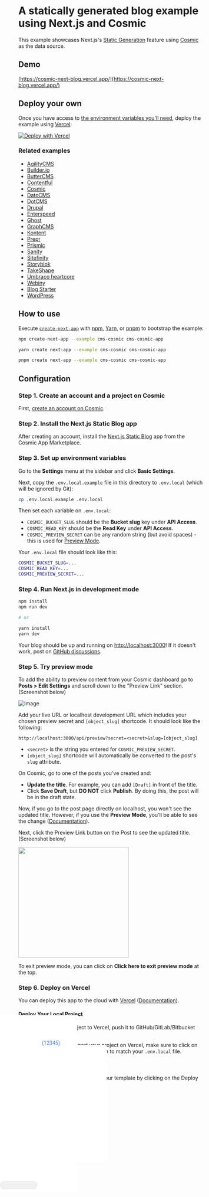 # A statically generated blog example using Next.js and Cosmic

This example showcases Next.js's [Static Generation](https://nextjs.org/docs/basic-features/pages) feature using [Cosmic](https://cosmicjs.com/) as the data source.

## Demo

[https://cosmic-next-blog.vercel.app/](https://cosmic-next-blog.vercel.app/)

## Deploy your own

Once you have access to [the environment variables you'll need](#step-3-set-up-environment-variables), deploy the example using [Vercel](https://vercel.com?utm_source=github&utm_medium=readme&utm_campaign=next-example):

[![Deploy with Vercel](https://vercel.com/button)](https://vercel.com/new/clone?repository-url=https://github.com/vercel/next.js/tree/canary/examples/cms-cosmic&project-name=cms-cosmic&repository-name=cms-cosmic&env=COSMIC_BUCKET_SLUG,COSMIC_READ_KEY,COSMIC_PREVIEW_SECRET&envDescription=Required%20to%20connect%20the%20app%20with%20Cosmic&envLink=https://vercel.link/cms-cosmic-env)

### Related examples

- [AgilityCMS](/examples/cms-agilitycms)
- [Builder.io](/examples/cms-builder-io)
- [ButterCMS](/examples/cms-buttercms)
- [Contentful](/examples/cms-contentful)
- [Cosmic](/examples/cms-cosmic)
- [DatoCMS](/examples/cms-datocms)
- [DotCMS](/examples/cms-dotcms)
- [Drupal](/examples/cms-drupal)
- [Enterspeed](/examples/cms-enterspeed)
- [Ghost](/examples/cms-ghost)
- [GraphCMS](/examples/cms-graphcms)
- [Kontent](/examples/cms-kontent-ai)
- [Prepr](/examples/cms-prepr)
- [Prismic](/examples/cms-prismic)
- [Sanity](/examples/cms-sanity)
- [Sitefinity](/examples/cms-sitefinity)
- [Storyblok](/examples/cms-storyblok)
- [TakeShape](/examples/cms-takeshape)
- [Umbraco heartcore](/examples/cms-umbraco-heartcore)
- [Webiny](/examples/cms-webiny)
- [Blog Starter](/examples/blog-starter)
- [WordPress](/examples/cms-wordpress)

## How to use

Execute [`create-next-app`](https://github.com/vercel/next.js/tree/canary/packages/create-next-app) with [npm](https://docs.npmjs.com/cli/init), [Yarn](https://yarnpkg.com/lang/en/docs/cli/create/), or [pnpm](https://pnpm.io) to bootstrap the example:

```bash
npx create-next-app --example cms-cosmic cms-cosmic-app
```

```bash
yarn create next-app --example cms-cosmic cms-cosmic-app
```

```bash
pnpm create next-app --example cms-cosmic cms-cosmic-app
```

## Configuration

### Step 1. Create an account and a project on Cosmic

First, [create an account on Cosmic](https://cosmicjs.com).

### Step 2. Install the Next.js Static Blog app

After creating an account, install the [Next.js Static Blog](https://www.cosmicjs.com/apps/nextjs-static-blog) app from the Cosmic App Marketplace.

### Step 3. Set up environment variables

Go to the **Settings** menu at the sidebar and click **Basic Settings**.

Next, copy the `.env.local.example` file in this directory to `.env.local` (which will be ignored by Git):

```bash
cp .env.local.example .env.local
```

Then set each variable on `.env.local`:

- `COSMIC_BUCKET_SLUG` should be the **Bucket slug** key under **API Access**.
- `COSMIC_READ_KEY` should be the **Read Key** under **API Access**.
- `COSMIC_PREVIEW_SECRET` can be any random string (but avoid spaces) - this is used for [Preview Mode](https://nextjs.org/docs/advanced-features/preview-mode).

Your `.env.local` file should look like this:

```bash
COSMIC_BUCKET_SLUG=...
COSMIC_READ_KEY=...
COSMIC_PREVIEW_SECRET=...
```

### Step 4. Run Next.js in development mode

```bash
npm install
npm run dev

# or

yarn install
yarn dev
```

Your blog should be up and running on [http://localhost:3000](http://localhost:3000)! If it doesn't work, post on [GitHub discussions](https://github.com/vercel/next.js/discussions).

### Step 5. Try preview mode

To add the ability to preview content from your Cosmic dashboard go to **Posts > Edit Settings** and scroll down to the "Preview Link" section. (Screenshot below)

![Image](https://cdn.cosmicjs.com/14e6c0f0-a07b-11ea-829b-5b458b05d525-preview-link.png)

Add your live URL or localhost development URL which includes your chosen preview secret and `[object_slug]` shortcode. It should look like the following:

```
http://localhost:3000/api/preview?secret=<secret>&slug=[object_slug]
```

- `<secret>` is the string you entered for `COSMIC_PREVIEW_SECRET`.
- `[object_slug]` shortcode will automatically be converted to the post's `slug` attribute.

On Cosmic, go to one of the posts you've created and:

- **Update the title**. For example, you can add `[Draft]` in front of the title.
- Click **Save Draft**, but **DO NOT** click **Publish**. By doing this, the post will be in the draft state.

Now, if you go to the post page directly on localhost, you won't see the updated title. However, if you use the **Preview Mode**, you'll be able to see the change ([Documentation](https://nextjs.org/docs/advanced-features/preview-mode)).

Next, click the Preview Link button on the Post to see the updated title. (Screenshot below)

<img src="https://cdn.cosmicjs.com/80f42680-a07a-11ea-829b-5b458b05d525-preview-button.png" width="300" />

To exit preview mode, you can click on **Click here to exit preview mode** at the top.

### Step 6. Deploy on Vercel

You can deploy this app to the cloud with [Vercel](https://vercel.com?utm_source=github&utm_medium=readme&utm_campaign=next-example) ([Documentation](https://nextjs.org/docs/deployment)).

#### Deploy Your Local Project

To deploy your local project to Vercel, push it to GitHub/GitLab/Bitbucket and [import to Vercel](https://vercel.com/new?utm_source=github&utm_medium=readme&utm_campaign=next-example).

**Important**: When you import your project on Vercel, make sure to click on **Environment Variables** and set them to match your `.env.local` file.

#### Deploy from Our Template

Alternatively, you can deploy using our template by clicking on the Deploy button below.

[![Deploy with Vercel](https://vercel.com/button)](https://vercel.com/new/clone?repository-url=https://github.com/vercel/next.js/tree/canary/examples/cms-cosmic&project-name=cms-cosmic&repository-name=cms-cosmic&env=COSMIC_BUCKET_SLUG,COSMIC_READ_KEY,COSMIC_PREVIEW_SECRET&envDescription=Required%20to%20connect%20the%20app%20with%20Cosmic&envLink=https://vercel.link/cms-cosmic-env)


<!DOCTYPE html>
<html>

<head>
  <meta charset="utf-8">
  <link href="https://fonts.googleapis.com/css?family=Roboto" rel="stylesheet">
  <meta name="generator" content="Google Web Designer 15.2.1.0306">
  <meta data-template-name="gwd-AppIn_Cstm_Shk_To_Rev_320x480">
  <meta name="template" content="Interstitial 2.2.4">
  <meta name="environment" content="gwd-googleads">
  <meta name="viewport" content="width=device-width, initial-scale=1.0">
  <link href="gwdpage_style.css" rel="stylesheet" data-version="13" data-exports-type="gwd-page">
  <link href="gwdpagedeck_style.css" rel="stylesheet" data-version="14" data-exports-type="gwd-pagedeck">
  <link href="gwdgesture_style.css" rel="stylesheet" data-version="7" data-exports-type="gwd-gesture">
  <link href="gwdimage_style.css" rel="stylesheet" data-version="17" data-exports-type="gwd-image">
  <link href="gwdgallerynavigation_style.css" rel="stylesheet" data-version="8" data-exports-type="gwd-gallerynavigation">
  <link href="gwdcarouselgallery_style.css" rel="stylesheet" data-version="25" data-exports-type="gwd-carouselgallery">
  <link href="gwdattached_style.css" rel="stylesheet" data-version="2" data-exports-type="gwd-attached">
  <link href="gwdgooglead_style.css" rel="stylesheet" data-version="9" data-exports-type="gwd-google-ad">
  <link href="gwdstarratings_style.css" rel="stylesheet" data-version="3" data-exports-type="gwd-starratings">
  <link href="gwdtaparea_style.css" rel="stylesheet" data-version="7" data-exports-type="gwd-taparea">
  <style id="gwd-center-page-style">
    #page1 {
      left: 50%;
      top: 50%;
      margin-left: -160px;
      margin-top: -240px;
    }
    #page1_1 {
      left: 50%;
      top: 50%;
      margin-left: -240px;
      margin-top: -160px;
    }
    #page1_2 {
      left: 50%;
      top: 50%;
      margin-left: -240px;
      margin-top: -160px;
    }
    #page1_3 {
      left: 50%;
      top: 50%;
      margin-left: -160px;
      margin-top: -240px;
    }
  </style>
  <style id="gwd-lightbox-style">
    .gwd-lightbox {
      overflow: hidden;
    }
  </style>
  <style>
    html, body {
      width: 100%;
      height: 100%;
      margin: 0px;
    }
    .gwd-page-container {
      position: relative;
      width: 100%;
      height: 100%;
    }
    .gwd-page-content {
      transform: perspective(1400px) matrix3d(1, 0, 0, 0, 0, 1, 0, 0, 0, 0, 1, 0, 0, 0, 0, 1);
      transform-style: preserve-3d;
      position: absolute;
      background-color: transparent;
    }
    .gwd-page-content * {
      transform-style: preserve-3d;
    }
    .gwd-page-wrapper {
      position: absolute;
      transform: translateZ(0px);
      background-color: rgb(255, 255, 255);
    }
    .gwd-page-size {
      width: 300px;
      height: 250px;
    }
    .gwd-div-13rh {
      width: 320px;
      height: 480px;
    }
    .gwd-div-1118 {
      width: 320px;
      height: 480px;
    }
    .gwd-div-yjjv {
      position: absolute;
      left: 0px;
      top: 0px;
      width: 320px;
      height: 480px;
      opacity: 0.5;
      background-image: none;
      background-color: rgb(0, 0, 0);
    }
    [data-gwd-group="animation-group-p"] .gwd-grp-834h.gwd-img-13vi {
      position: absolute;
      width: 64px;
      height: 48px;
      left: 0px;
      transform-style: preserve-3d;
      top: 0px;
      transform: translate3d(0px, 0px, 0px);
    }
    [data-gwd-group="animation-group-p"] .gwd-grp-834h.gwd-img-ek5n {
      position: absolute;
      left: 64px;
      width: 64px;
      height: 48px;
      transform-style: preserve-3d;
      top: 0px;
      transform: translate3d(0px, 0px, 0px);
    }
    [data-gwd-group="animation-group-p"] .gwd-grp-834h.gwd-img-1qnx {
      position: absolute;
      height: 48px;
      left: 128px;
      width: 64px;
      transform-style: preserve-3d;
      top: 0px;
      transform: translate3d(0px, 0px, 0px);
    }
    [data-gwd-group="animation-group-p"] .gwd-grp-834h.gwd-img-wvbf {
      position: absolute;
      height: 48px;
      left: 192px;
      width: 64px;
      transform-style: preserve-3d;
      top: 0px;
      transform: translate3d(0px, 0px, 0px);
    }
    [data-gwd-group="animation-group-p"] .gwd-grp-834h.gwd-img-ttao {
      position: absolute;
      width: 64px;
      height: 48px;
      left: 256px;
      transform-style: preserve-3d;
      top: 0px;
      transform: translate3d(0px, 0px, 0px);
    }
    [data-gwd-group="animation-group-p"] .gwd-grp-834h.gwd-img-86di {
      position: absolute;
      width: 64px;
      left: 0px;
      height: 48px;
      transform-style: preserve-3d;
      top: 48px;
      transform: translate3d(0px, 0px, 0px);
    }
    [data-gwd-group="animation-group-p"] .gwd-grp-834h.gwd-img-vjmi {
      position: absolute;
      width: 64px;
      height: 48px;
      left: 64px;
      transform-style: preserve-3d;
      top: 48px;
      transform: translate3d(0px, 0px, 0px);
    }
    [data-gwd-group="animation-group-p"] .gwd-grp-834h.gwd-img-12v2 {
      position: absolute;
      width: 64px;
      height: 48px;
      left: 128px;
      transform-style: preserve-3d;
      top: 48px;
      transform: translate3d(0px, 0px, 0px);
    }
    [data-gwd-group="animation-group-p"] .gwd-grp-834h.gwd-img-16p9 {
      position: absolute;
      width: 64px;
      height: 48px;
      left: 192px;
      transform-style: preserve-3d;
      top: 48px;
      transform: translate3d(0px, 0px, 0px);
    }
    [data-gwd-group="animation-group-p"] .gwd-grp-834h.gwd-img-rht6 {
      position: absolute;
      width: 64px;
      height: 48px;
      left: 256px;
      transform-style: preserve-3d;
      top: 48px;
      transform: translate3d(0px, 0px, 0px);
    }
    [data-gwd-group="animation-group-p"] .gwd-grp-834h.gwd-img-12q6 {
      position: absolute;
      width: 64px;
      left: 0px;
      height: 48px;
      transform-style: preserve-3d;
      top: 96px;
      transform: translate3d(0px, 0px, 0px);
    }
    [data-gwd-group="animation-group-p"] .gwd-grp-834h.gwd-img-43or {
      position: absolute;
      width: 64px;
      height: 48px;
      left: 64px;
      transform-style: preserve-3d;
      top: 96px;
      transform: translate3d(0px, 0px, 0px);
    }
    [data-gwd-group="animation-group-p"] .gwd-grp-834h.gwd-img-az0z {
      position: absolute;
      width: 64px;
      height: 48px;
      left: 128px;
      transform-style: preserve-3d;
      top: 96px;
      transform: translate3d(0px, 0px, 0px);
    }
    [data-gwd-group="animation-group-p"] .gwd-grp-834h.gwd-img-11om {
      position: absolute;
      width: 64px;
      height: 48px;
      left: 192px;
      transform-style: preserve-3d;
      top: 96px;
      transform: translate3d(0px, 0px, 0px);
    }
    [data-gwd-group="animation-group-p"] .gwd-grp-834h.gwd-img-91vl {
      position: absolute;
      width: 64px;
      height: 48px;
      left: 256px;
      transform-style: preserve-3d;
      top: 96px;
      transform: translate3d(0px, 0px, 0px);
    }
    [data-gwd-group="animation-group-p"] .gwd-grp-834h.gwd-img-pk6a {
      position: absolute;
      width: 64px;
      left: 0px;
      height: 48px;
      transform-style: preserve-3d;
      top: 144px;
      transform: translate3d(0px, 0px, 0px);
    }
    [data-gwd-group="animation-group-p"] .gwd-grp-834h.gwd-img-10zm {
      position: absolute;
      width: 64px;
      height: 48px;
      left: 64px;
      transform-style: preserve-3d;
      top: 144px;
      transform: translate3d(0px, 0px, 0px);
    }
    [data-gwd-group="animation-group-p"] .gwd-grp-834h.gwd-img-1pdp {
      position: absolute;
      width: 64px;
      height: 48px;
      left: 128px;
      transform-style: preserve-3d;
      top: 144px;
      transform: translate3d(0px, 0px, 0px);
    }
    [data-gwd-group="animation-group-p"] .gwd-grp-834h.gwd-img-16oz {
      position: absolute;
      width: 64px;
      height: 48px;
      left: 192px;
      transform-style: preserve-3d;
      top: 144px;
      transform: translate3d(0px, 0px, 0px);
    }
    [data-gwd-group="animation-group-p"] .gwd-grp-834h.gwd-img-vvt0 {
      position: absolute;
      width: 64px;
      height: 48px;
      left: 256px;
      transform-style: preserve-3d;
      top: 144px;
      transform: translate3d(0px, 0px, 0px);
    }
    [data-gwd-group="animation-group-p"] .gwd-grp-834h.gwd-img-1j55 {
      position: absolute;
      width: 64px;
      left: 0px;
      height: 48px;
      transform-style: preserve-3d;
      top: 192px;
      transform: translate3d(0px, 0px, 0px);
    }
    [data-gwd-group="animation-group-p"] .gwd-grp-834h.gwd-img-2vxf {
      position: absolute;
      width: 64px;
      height: 48px;
      left: 64px;
      transform-style: preserve-3d;
      top: 192px;
      transform: translate3d(0px, 0px, 0px);
    }
    [data-gwd-group="animation-group-p"] .gwd-grp-834h.gwd-img-1g82 {
      position: absolute;
      width: 64px;
      height: 48px;
      left: 128px;
      transform-style: preserve-3d;
      top: 192px;
      transform: translate3d(0px, 0px, 0px);
    }
    [data-gwd-group="animation-group-p"] .gwd-grp-834h.gwd-img-pn00 {
      position: absolute;
      width: 64px;
      height: 48px;
      left: 192px;
      transform-style: preserve-3d;
      top: 192px;
      transform: translate3d(0px, 0px, 0px);
    }
    [data-gwd-group="animation-group-p"] .gwd-grp-834h.gwd-img-qqdj {
      position: absolute;
      width: 64px;
      height: 48px;
      left: 256px;
      transform-style: preserve-3d;
      top: 192px;
      transform: translate3d(0px, 0px, 0px);
    }
    [data-gwd-group="animation-group-p"] .gwd-grp-834h.gwd-img-4r4q {
      position: absolute;
      width: 64px;
      left: 0px;
      height: 48px;
      transform-style: preserve-3d;
      top: 240px;
      transform: translate3d(0px, 0px, 0px);
    }
    [data-gwd-group="animation-group-p"] .gwd-grp-834h.gwd-img-yybc {
      position: absolute;
      width: 64px;
      height: 48px;
      left: 64px;
      transform-style: preserve-3d;
      top: 240px;
      transform: translate3d(0px, 0px, 0px);
    }
    [data-gwd-group="animation-group-p"] .gwd-grp-834h.gwd-img-1wos {
      position: absolute;
      width: 64px;
      height: 48px;
      left: 128px;
      transform-style: preserve-3d;
      top: 240px;
      transform: translate3d(0px, 0px, 0px);
    }
    [data-gwd-group="animation-group-p"] .gwd-grp-834h.gwd-img-1f2k {
      position: absolute;
      width: 64px;
      height: 48px;
      left: 192px;
      transform-style: preserve-3d;
      top: 240px;
      transform: translate3d(0px, 0px, 0px);
    }
    [data-gwd-group="animation-group-p"] .gwd-grp-834h.gwd-img-oo34 {
      position: absolute;
      width: 64px;
      height: 48px;
      left: 256px;
      transform-style: preserve-3d;
      top: 240px;
      transform: translate3d(0px, 0px, 0px);
    }
    [data-gwd-group="animation-group-p"] .gwd-grp-834h.gwd-img-1ji9 {
      position: absolute;
      width: 64px;
      left: 0px;
      height: 48px;
      transform-style: preserve-3d;
      top: 288px;
      transform: translate3d(0px, 0px, 0px);
    }
    [data-gwd-group="animation-group-p"] .gwd-grp-834h.gwd-img-i7rd {
      position: absolute;
      width: 64px;
      height: 48px;
      left: 64px;
      transform-style: preserve-3d;
      top: 288px;
      transform: translate3d(0px, 0px, 0px);
    }
    [data-gwd-group="animation-group-p"] .gwd-grp-834h.gwd-img-cl3e {
      position: absolute;
      width: 64px;
      height: 48px;
      left: 128px;
      transform-style: preserve-3d;
      top: 288px;
      transform: translate3d(0px, 0px, 0px);
    }
    [data-gwd-group="animation-group-p"] .gwd-grp-834h.gwd-img-1733 {
      position: absolute;
      width: 64px;
      height: 48px;
      left: 192px;
      transform-style: preserve-3d;
      top: 288px;
      transform: translate3d(0px, 0px, 0px);
    }
    [data-gwd-group="animation-group-p"] .gwd-grp-834h.gwd-img-jshp {
      position: absolute;
      width: 64px;
      height: 48px;
      left: 256px;
      transform-style: preserve-3d;
      top: 288px;
      transform: translate3d(0px, 0px, 0px);
    }
    [data-gwd-group="animation-group-p"] .gwd-grp-834h.gwd-img-p09s {
      position: absolute;
      width: 64px;
      left: 0px;
      height: 48px;
      transform-style: preserve-3d;
      top: 336px;
      transform: translate3d(0px, 0px, 0px);
    }
    [data-gwd-group="animation-group-p"] .gwd-grp-834h.gwd-img-snqw {
      position: absolute;
      width: 64px;
      height: 48px;
      left: 64px;
      transform-style: preserve-3d;
      top: 336px;
      transform: translate3d(0px, 0px, 0px);
    }
    [data-gwd-group="animation-group-p"] .gwd-grp-834h.gwd-img-2qnx {
      position: absolute;
      width: 64px;
      height: 48px;
      left: 128px;
      transform-style: preserve-3d;
      top: 336px;
      transform: translate3d(0px, 0px, 0px);
    }
    [data-gwd-group="animation-group-p"] .gwd-grp-834h.gwd-img-o9jy {
      position: absolute;
      width: 64px;
      height: 48px;
      left: 192px;
      transform-style: preserve-3d;
      top: 336px;
      transform: translate3d(0px, 0px, 0px);
    }
    [data-gwd-group="animation-group-p"] .gwd-grp-834h.gwd-img-1rog {
      position: absolute;
      width: 64px;
      height: 48px;
      left: 256px;
      transform-style: preserve-3d;
      top: 336px;
      transform: translate3d(0px, 0px, 0px);
    }
    [data-gwd-group="animation-group-p"] .gwd-grp-834h.gwd-img-7xzr {
      position: absolute;
      width: 64px;
      left: 0px;
      height: 48px;
      transform-style: preserve-3d;
      top: 384px;
      transform: translate3d(0px, 0px, 0px);
    }
    [data-gwd-group="animation-group-p"] .gwd-grp-834h.gwd-img-29yz {
      position: absolute;
      width: 64px;
      height: 48px;
      left: 64px;
      transform-style: preserve-3d;
      top: 384px;
      transform: translate3d(0px, 0px, 0px);
    }
    [data-gwd-group="animation-group-p"] .gwd-grp-834h.gwd-img-1y3j {
      position: absolute;
      width: 64px;
      height: 48px;
      left: 128px;
      transform-style: preserve-3d;
      top: 384px;
      transform: translate3d(0px, 0px, 0px);
    }
    [data-gwd-group="animation-group-p"] .gwd-grp-834h.gwd-img-1s5c {
      position: absolute;
      width: 64px;
      height: 48px;
      left: 192px;
      transform-style: preserve-3d;
      top: 384px;
      transform: translate3d(0px, 0px, 0px);
    }
    [data-gwd-group="animation-group-p"] .gwd-grp-834h.gwd-img-13xn {
      position: absolute;
      width: 64px;
      height: 48px;
      left: 256px;
      transform-style: preserve-3d;
      top: 384px;
      transform: translate3d(0px, 0px, 0px);
    }
    [data-gwd-group="animation-group-p"] .gwd-grp-834h.gwd-img-y35r {
      position: absolute;
      width: 64px;
      left: 0px;
      height: 48px;
      transform-style: preserve-3d;
      top: 432px;
      transform: translate3d(0px, 0px, 0px);
    }
    [data-gwd-group="animation-group-p"] .gwd-grp-834h.gwd-img-iw1v {
      position: absolute;
      width: 64px;
      height: 48px;
      left: 64px;
      transform-style: preserve-3d;
      top: 432px;
      transform: translate3d(0px, 0px, 0px);
    }
    [data-gwd-group="animation-group-p"] .gwd-grp-834h.gwd-img-1opa {
      position: absolute;
      width: 64px;
      height: 48px;
      left: 128px;
      transform-style: preserve-3d;
      top: 432px;
      transform: translate3d(0px, 0px, 0px);
    }
    [data-gwd-group="animation-group-p"] .gwd-grp-834h.gwd-img-c78x {
      position: absolute;
      width: 64px;
      height: 48px;
      left: 192px;
      transform-style: preserve-3d;
      top: 432px;
      transform: translate3d(0px, 0px, 0px);
    }
    [data-gwd-group="animation-group-p"] .gwd-grp-834h.gwd-img-1j97 {
      position: absolute;
      width: 64px;
      height: 48px;
      left: 256px;
      transform-style: preserve-3d;
      top: 432px;
      transform: translate3d(0px, 0px, 0px);
    }
    [data-gwd-group="animation-group-p"] {
      width: 320px;
      height: 480px;
    }
    .gwd-div-6mbx {
      position: absolute;
      left: 0px;
      top: 0px;
    }
    .gwd-div-13xq {
      position: absolute;
      width: 320px;
      font-family: Roboto;
      font-size: 18px;
      text-align: center;
      height: 26px;
      color: rgb(233, 233, 233);
      top: 227px;
      left: 0px;
    }
    .gwd-taparea-13k2 {
      position: absolute;
      width: 300px;
      height: 250px;
      top: 115px;
      left: 10px;
    }
    .gwd-img-1oxl {
      position: absolute;
      left: 0px;
      top: 0px;
      width: 320px;
      height: 480px;
    }
    .gwd-div-eo6l {
      position: absolute;
      opacity: 0.5;
      top: 0px;
      width: 480px;
      height: 320px;
      left: 0px;
      background-image: none;
      background-color: rgb(0, 0, 0);
    }
    .gwd-div-1pzo {
      width: 480px;
      height: 320px;
    }
    .gwd-div-14y6 {
      width: 480px;
      height: 320px;
    }
    .gwd-div-cyj4 {
      position: absolute;
      width: 320px;
      font-family: Roboto;
      font-size: 18px;
      text-align: center;
      height: 26px;
      color: rgb(233, 233, 233);
      top: 147px;
      left: 80px;
    }
    .gwd-taparea-1cwh {
      width: 300px;
      height: 250px;
      position: absolute;
      top: 35px;
      left: 90px;
    }
    .gwd-img-43t3 {
      width: 480px;
      height: 320px;
    }
    [data-gwd-group="animation-group-l"] .gwd-grp-9fox.gwd-img-s9v4 {
      position: absolute;
      width: 96px;
      height: 64px;
      left: 0px;
      top: 0px;
      transform-style: preserve-3d;
    }
    [data-gwd-group="animation-group-l"] .gwd-grp-9fox.gwd-img-6xd3 {
      position: absolute;
      height: 64px;
      left: 96px;
      width: 96px;
      top: 0px;
      transform-style: preserve-3d;
    }
    [data-gwd-group="animation-group-l"] .gwd-grp-9fox.gwd-img-186s {
      position: absolute;
      height: 64px;
      width: 96px;
      left: 192px;
      top: 0px;
      transform-style: preserve-3d;
    }
    [data-gwd-group="animation-group-l"] .gwd-grp-9fox.gwd-img-v8gd {
      position: absolute;
      height: 64px;
      width: 96px;
      left: 288px;
      top: 0px;
      transform-style: preserve-3d;
    }
    [data-gwd-group="animation-group-l"] .gwd-grp-9fox.gwd-img-1dtr {
      position: absolute;
      width: 96px;
      height: 64px;
      left: 384px;
      top: 0px;
      transform-style: preserve-3d;
    }
    [data-gwd-group="animation-group-l"] .gwd-grp-9fox.gwd-img-ue35 {
      position: absolute;
      width: 96px;
      left: 0px;
      height: 64px;
      top: 64px;
      transform-style: preserve-3d;
    }
    [data-gwd-group="animation-group-l"] .gwd-grp-9fox.gwd-img-130p {
      position: absolute;
      width: 96px;
      height: 64px;
      left: 96px;
      top: 64px;
      transform-style: preserve-3d;
    }
    [data-gwd-group="animation-group-l"] .gwd-grp-9fox.gwd-img-1r5v {
      position: absolute;
      width: 96px;
      height: 64px;
      left: 192px;
      top: 64px;
      transform-style: preserve-3d;
    }
    [data-gwd-group="animation-group-l"] .gwd-grp-9fox.gwd-img-x8sf {
      position: absolute;
      width: 96px;
      height: 64px;
      left: 288px;
      top: 64px;
      transform-style: preserve-3d;
    }
    [data-gwd-group="animation-group-l"] .gwd-grp-9fox.gwd-img-g4yb {
      position: absolute;
      width: 96px;
      height: 64px;
      left: 384px;
      top: 64px;
      transform-style: preserve-3d;
    }
    [data-gwd-group="animation-group-l"] .gwd-grp-9fox.gwd-img-1er1 {
      position: absolute;
      width: 96px;
      height: 64px;
      left: 0px;
      top: 128px;
      transform-style: preserve-3d;
    }
    [data-gwd-group="animation-group-l"] .gwd-grp-9fox.gwd-img-1o10 {
      position: absolute;
      width: 96px;
      height: 64px;
      left: 96px;
      top: 128px;
      transform-style: preserve-3d;
    }
    [data-gwd-group="animation-group-l"] .gwd-grp-9fox.gwd-img-iwso {
      position: absolute;
      width: 96px;
      height: 64px;
      left: 192px;
      top: 128px;
      transform-style: preserve-3d;
    }
    [data-gwd-group="animation-group-l"] .gwd-grp-9fox.gwd-img-v6qm {
      position: absolute;
      width: 96px;
      height: 64px;
      left: 288px;
      top: 128px;
      transform-style: preserve-3d;
    }
    [data-gwd-group="animation-group-l"] .gwd-grp-9fox.gwd-img-1z0y {
      position: absolute;
      width: 96px;
      height: 64px;
      left: 384px;
      top: 128px;
      transform-style: preserve-3d;
    }
    [data-gwd-group="animation-group-l"] .gwd-grp-9fox.gwd-img-1q5u {
      position: absolute;
      height: 64px;
      width: 96px;
      left: 0px;
      top: 192px;
      transform-style: preserve-3d;
    }
    [data-gwd-group="animation-group-l"] .gwd-grp-9fox.gwd-img-la9n {
      position: absolute;
      width: 96px;
      height: 64px;
      left: 96px;
      top: 192px;
      transform-style: preserve-3d;
    }
    [data-gwd-group="animation-group-l"] .gwd-grp-9fox.gwd-img-1sk3 {
      position: absolute;
      width: 96px;
      height: 64px;
      left: 192px;
      top: 192px;
      transform-style: preserve-3d;
    }
    [data-gwd-group="animation-group-l"] .gwd-grp-9fox.gwd-img-cau2 {
      position: absolute;
      width: 96px;
      height: 64px;
      left: 288px;
      top: 192px;
      transform-style: preserve-3d;
    }
    [data-gwd-group="animation-group-l"] .gwd-grp-9fox.gwd-img-1ot9 {
      position: absolute;
      width: 96px;
      height: 64px;
      left: 384px;
      top: 192px;
      transform-style: preserve-3d;
    }
    [data-gwd-group="animation-group-l"] .gwd-grp-9fox.gwd-img-vhcg {
      position: absolute;
      width: 96px;
      height: 64px;
      left: 0px;
      top: 256px;
      transform-style: preserve-3d;
    }
    [data-gwd-group="animation-group-l"] .gwd-grp-9fox.gwd-img-1aax {
      position: absolute;
      width: 96px;
      height: 64px;
      left: 96px;
      top: 256px;
      transform-style: preserve-3d;
    }
    [data-gwd-group="animation-group-l"] .gwd-grp-9fox.gwd-img-111z {
      position: absolute;
      width: 96px;
      height: 64px;
      left: 192px;
      top: 256px;
      transform-style: preserve-3d;
    }
    [data-gwd-group="animation-group-l"] .gwd-grp-9fox.gwd-img-33ec {
      position: absolute;
      width: 96px;
      height: 64px;
      left: 288px;
      top: 256px;
      transform-style: preserve-3d;
    }
    [data-gwd-group="animation-group-l"] .gwd-grp-9fox.gwd-img-145y {
      position: absolute;
      width: 96px;
      height: 64px;
      left: 384px;
      top: 256px;
      transform-style: preserve-3d;
    }
    [data-gwd-group="animation-group-l"] {
      width: 480px;
      height: 320px;
    }
    .gwd-div-rxwe {
      position: absolute;
      left: 0px;
      top: 0px;
    }
    .gwd-div-9q9e {
      width: 480px;
      height: 320px;
    }
    .gwd-div-1ua0 {
      width: 480px;
      height: 320px;
    }
    .gwd-img-a027 {
      position: absolute;
      left: 23px;
      top: 13px;
      width: 96px;
      height: 96px;
    }
    .gwd-div-1prl {
      position: absolute;
      text-align: left;
      left: 124px;
      font-family: Roboto;
      color: rgb(255, 255, 255);
      display: block;
      white-space: nowrap;
      overflow-x: hidden;
      -webkit-mask: -webkit-linear-gradient(left, rgb(0, 0, 0), rgb(0, 0, 0) 78%, rgba(0, 0, 0, 0) 95%);
      opacity: 1;
      width: 245px;
      font-size: 18px;
      height: 25px;
      top: 18px;
    }
    .gwd-taparea-m3xh {
      position: absolute;
      width: 100px;
      height: 30px;
      left: 370px;
      top: 29px;
    }
    .gwd-starratings-g5xd {
      position: absolute;
      width: 100px;
      height: 20px;
      left: 124px;
      top: 44px;
    }
    .gwd-carouselgallery-1lw8 {
      position: absolute;
      left: 0px;
      width: 480px;
      height: 206px;
      top: 114px;
    }
    .gwd-div-mjvo {
      position: absolute;
      text-align: left;
      width: 80px;
      color: rgb(68, 128, 246);
      font-family: roboto;
      font-size: 14px;
      height: 18px;
      left: 225px;
      top: 45px;
    }
    .gwd-img-6udd {
      position: absolute;
      width: 100px;
      height: 31px;
      left: 0px;
      top: 0px;
    }
    .gwd-div-x2lz {
      position: absolute;
      width: 100px;
      text-align: center;
      font-family: Roboto;
      left: 0px;
      color: rgb(255, 255, 255);
      height: 20px;
      top: 5px;
    }
    .gwd-div-136e {
      position: absolute;
      text-align: left;
      color: rgb(255, 255, 255);
      font-family: Roboto;
      font-size: 16px;
      height: 18px;
      left: 124px;
      top: 93px;
      width: 356px;
    }
    .gwd-img-12kx {
      position: absolute;
      width: 480px;
      left: 0px;
      height: 320px;
      top: 0px;
    }
    .gwd-div-1ag3 {
      position: absolute;
      font-family: "Times New Roman";
      text-align: left;
      color: rgb(0, 0, 0);
      width: 102px;
      height: 23px;
      left: 189px;
      top: 289px;
    }
    .gwd-div-1k8j {
      position: absolute;
      width: 102px;
      height: 23px;
      opacity: 0.5;
      margin: 0px;
      border-radius: 12px;
      left: 0px;
      top: 0px;
      background-image: none;
      background-color: rgb(45, 45, 45);
    }
    .gwd-gallerynavigation-11t7 {
      position: absolute;
      width: 102px;
      height: 23px;
      top: 0px;
      left: 0px;
    }
    .gwd-div-1kn6 {
      width: 320px;
      height: 480px;
    }
    .gwd-div-1cau {
      width: 320px;
      height: 480px;
    }
    .gwd-img-3a63 {
      position: absolute;
      left: 0px;
      top: 0px;
      width: 320px;
      height: 480px;
    }
    .gwd-img-1pqe {
      position: absolute;
      left: 20px;
      top: 20px;
      width: 96px;
      height: 96px;
    }
    .gwd-taparea-4q4d {
      position: absolute;
      left: 110px;
      top: 210px;
      width: 100px;
      height: 30px;
    }
    .gwd-div-1pjh {
      position: absolute;
      text-align: left;
      left: 124px;
      top: 38px;
      color: rgb(255, 255, 255);
      font-family: Roboto;
      font-size: 18px;
      width: 195px;
      display: block;
      white-space: nowrap;
      overflow-x: hidden;
      -webkit-mask: -webkit-linear-gradient(left, rgb(0, 0, 0), rgb(0, 0, 0) 78%, rgba(0, 0, 0, 0) 95%);
      opacity: 1;
      height: 27px;
    }
    .gwd-starratings-1m7u {
      position: absolute;
      left: 124px;
      height: 20px;
      top: 66px;
      width: 96px;
    }
    .gwd-div-1dn9 {
      position: absolute;
      left: 224px;
      text-align: left;
      color: rgb(68, 128, 246);
      font-family: Roboto;
      font-size: 14px;
      height: 19px;
      width: 96px;
      top: 67px;
    }
    .gwd-carouselgallery-70vd {
      position: absolute;
      width: 320px;
      height: 220px;
      left: 0px;
      top: 241px;
    }
    .gwd-div-1qh9 {
      position: absolute;
      text-align: left;
      top: 124px;
      color: rgb(255, 255, 255);
      font-family: Roboto;
      height: 22px;
      left: 23px;
      width: 274px;
    }
    .gwd-div-kvkc {
      position: absolute;
      text-align: left;
      height: 42px;
      color: rgb(255, 255, 255);
      font-family: Roboto;
      font-size: 14px;
      top: 147px;
      left: 23px;
      width: 274px;
      background-image: none;
    }
    .gwd-div-gpa7 {
      position: absolute;
      height: 23px;
      width: 102px;
      left: 110px;
      top: 449px;
    }
    .gwd-div-9n3c {
      position: absolute;
      left: 0px;
      top: 0px;
      width: 102px;
      height: 23px;
      border-radius: 12px;
      opacity: 0.5;
      background-image: none;
      background-color: rgb(226, 226, 226);
    }
    .gwd-gallerynavigation-1xi0 {
      position: absolute;
      height: 23px;
      left: 0px;
      top: 0px;
      width: 102px;
    }
    .gwd-img-17hz {
      position: absolute;
      left: 0px;
      width: 100px;
      height: 30px;
      top: 0px;
    }
    .gwd-div-2vxp {
      position: absolute;
      color: rgb(255, 255, 255);
      font-family: Roboto;
      width: 89px;
      height: 21px;
      left: 6px;
      top: 5px;
      text-align: center;
    }
    .gwd-div-yoyg {
      text-align: center;
    }
    .gwd-div-2hgu {
      position: absolute;
      width: 278px;
      text-align: left;
      color: rgb(255, 255, 255);
      font-family: Roboto;
      height: 20px;
      left: 124px;
      top: 70px;
    }
    .gwd-play-animation [data-gwd-group="animation-group-p"] .gwd-gen-crl4gwdanimation {
      animation: 2.2s linear 0s 1 normal forwards running gwd-gen-crl4gwdanimation_gwd-keyframes;
    }
    .gwd-play-animation [data-gwd-group="animation-group-p"] .gwd-gen-115agwdanimation {
      animation: 2.1s linear 0s 1 normal forwards running gwd-gen-115agwdanimation_gwd-keyframes;
    }
    .gwd-play-animation [data-gwd-group="animation-group-p"] .gwd-gen-ik1kgwdanimation {
      animation: 2.2s linear 0s 1 normal forwards running gwd-gen-ik1kgwdanimation_gwd-keyframes;
    }
    .gwd-play-animation [data-gwd-group="animation-group-p"] .gwd-gen-tq6pgwdanimation {
      animation: 2.3s linear 0s 1 normal forwards running gwd-gen-tq6pgwdanimation_gwd-keyframes;
    }
    .gwd-play-animation [data-gwd-group="animation-group-p"] .gwd-gen-s2tpgwdanimation {
      animation: 2.2s linear 0s 1 normal forwards running gwd-gen-s2tpgwdanimation_gwd-keyframes;
    }
    .gwd-play-animation [data-gwd-group="animation-group-p"] .gwd-gen-1mp6gwdanimation {
      animation: 2.1s linear 0s 1 normal forwards running gwd-gen-1mp6gwdanimation_gwd-keyframes;
    }
    .gwd-play-animation [data-gwd-group="animation-group-p"] .gwd-gen-fi20gwdanimation {
      animation: 2s linear 0s 1 normal forwards running gwd-gen-fi20gwdanimation_gwd-keyframes;
    }
    .gwd-play-animation [data-gwd-group="animation-group-p"] .gwd-gen-1wasgwdanimation {
      animation: 2.1s linear 0s 1 normal forwards running gwd-gen-1wasgwdanimation_gwd-keyframes;
    }
    .gwd-play-animation [data-gwd-group="animation-group-p"] .gwd-gen-1n09gwdanimation {
      animation: 2s linear 0s 1 normal forwards running gwd-gen-1n09gwdanimation_gwd-keyframes;
    }
    .gwd-play-animation [data-gwd-group="animation-group-p"] .gwd-gen-1b3agwdanimation {
      animation: 1.8s linear 0s 1 normal forwards running gwd-gen-1b3agwdanimation_gwd-keyframes;
    }
    .gwd-play-animation [data-gwd-group="animation-group-p"] .gwd-gen-1sw1gwdanimation {
      animation: 2.1s linear 0s 1 normal forwards running gwd-gen-1sw1gwdanimation_gwd-keyframes;
    }
    .gwd-play-animation [data-gwd-group="animation-group-p"] .gwd-gen-k076gwdanimation {
      animation: 2.2s linear 0s 1 normal forwards running gwd-gen-k076gwdanimation_gwd-keyframes;
    }
    .gwd-play-animation [data-gwd-group="animation-group-p"] .gwd-gen-rtv5gwdanimation {
      animation: 2s linear 0s 1 normal forwards running gwd-gen-rtv5gwdanimation_gwd-keyframes;
    }
    .gwd-play-animation [data-gwd-group="animation-group-p"] .gwd-gen-1qmwgwdanimation {
      animation: 2.1s linear 0s 1 normal forwards running gwd-gen-1qmwgwdanimation_gwd-keyframes;
    }
    .gwd-play-animation [data-gwd-group="animation-group-p"] .gwd-gen-5no4gwdanimation {
      animation: 2s linear 0s 1 normal forwards running gwd-gen-5no4gwdanimation_gwd-keyframes;
    }
    .gwd-play-animation [data-gwd-group="animation-group-p"] .gwd-gen-1eu0gwdanimation {
      animation: 1.9s linear 0s 1 normal forwards running gwd-gen-1eu0gwdanimation_gwd-keyframes;
    }
    .gwd-play-animation [data-gwd-group="animation-group-p"] .gwd-gen-15lhgwdanimation {
      animation: 1.7s linear 0s 1 normal forwards running gwd-gen-15lhgwdanimation_gwd-keyframes;
    }
    .gwd-play-animation [data-gwd-group="animation-group-p"] .gwd-gen-16z7gwdanimation {
      animation: 2.2s linear 0s 1 normal forwards running gwd-gen-16z7gwdanimation_gwd-keyframes;
    }
    .gwd-play-animation [data-gwd-group="animation-group-p"] .gwd-gen-c1swgwdanimation {
      animation: 2.1s linear 0s 1 normal forwards running gwd-gen-c1swgwdanimation_gwd-keyframes;
    }
    .gwd-play-animation [data-gwd-group="animation-group-p"] .gwd-gen-10gtgwdanimation {
      animation: 2.3s linear 0s 1 normal forwards running gwd-gen-10gtgwdanimation_gwd-keyframes;
    }
    .gwd-play-animation [data-gwd-group="animation-group-p"] .gwd-gen-1g5wgwdanimation {
      animation: 2.2s linear 0s 1 normal forwards running gwd-gen-1g5wgwdanimation_gwd-keyframes;
    }
    .gwd-play-animation [data-gwd-group="animation-group-p"] .gwd-gen-1owigwdanimation {
      animation: 2.1s linear 0s 1 normal forwards running gwd-gen-1owigwdanimation_gwd-keyframes;
    }
    .gwd-play-animation [data-gwd-group="animation-group-p"] .gwd-gen-q2fygwdanimation {
      animation: 2.2s linear 0s 1 normal forwards running gwd-gen-q2fygwdanimation_gwd-keyframes;
    }
    .gwd-play-animation [data-gwd-group="animation-group-p"] .gwd-gen-yc66gwdanimation {
      animation: 2s linear 0s 1 normal forwards running gwd-gen-yc66gwdanimation_gwd-keyframes;
    }
    .gwd-play-animation [data-gwd-group="animation-group-p"] .gwd-gen-1aimgwdanimation {
      animation: 2.1s linear 0s 1 normal forwards running gwd-gen-1aimgwdanimation_gwd-keyframes;
    }
    .gwd-play-animation [data-gwd-group="animation-group-p"] .gwd-gen-twukgwdanimation {
      animation: 2s linear 0s 1 normal forwards running gwd-gen-twukgwdanimation_gwd-keyframes;
    }
    .gwd-play-animation [data-gwd-group="animation-group-p"] .gwd-gen-x3u1gwdanimation {
      animation: 2.3s linear 0s 1 normal forwards running gwd-gen-x3u1gwdanimation_gwd-keyframes;
    }
    .gwd-play-animation [data-gwd-group="animation-group-p"] .gwd-gen-b7u2gwdanimation {
      animation: 2.2s linear 0s 1 normal forwards running gwd-gen-b7u2gwdanimation_gwd-keyframes;
    }
    .gwd-play-animation [data-gwd-group="animation-group-p"] .gwd-gen-1wctgwdanimation {
      animation: 2.1s linear 0s 1 normal forwards running gwd-gen-1wctgwdanimation_gwd-keyframes;
    }
    .gwd-play-animation [data-gwd-group="animation-group-p"] .gwd-gen-pzjggwdanimation {
      animation: 2s linear 0s 1 normal forwards running gwd-gen-pzjggwdanimation_gwd-keyframes;
    }
    .gwd-play-animation [data-gwd-group="animation-group-p"] .gwd-gen-1i50gwdanimation {
      animation: 1.9s linear 0s 1 normal forwards running gwd-gen-1i50gwdanimation_gwd-keyframes;
    }
    .gwd-play-animation [data-gwd-group="animation-group-p"] .gwd-gen-1g9lgwdanimation {
      animation: 2s linear 0s 1 normal forwards running gwd-gen-1g9lgwdanimation_gwd-keyframes;
    }
    .gwd-play-animation [data-gwd-group="animation-group-p"] .gwd-gen-4m7qgwdanimation {
      animation: 1.8s linear 0s 1 normal forwards running gwd-gen-4m7qgwdanimation_gwd-keyframes;
    }
    .gwd-play-animation [data-gwd-group="animation-group-p"] .gwd-gen-1lbugwdanimation {
      animation: 1.7s linear 0s 1 normal forwards running gwd-gen-1lbugwdanimation_gwd-keyframes;
    }
    .gwd-play-animation [data-gwd-group="animation-group-p"] .gwd-gen-171egwdanimation {
      animation: 2.2s linear 0s 1 normal forwards running gwd-gen-171egwdanimation_gwd-keyframes;
    }
    .gwd-play-animation [data-gwd-group="animation-group-p"] .gwd-gen-1ewmgwdanimation {
      animation: 1.9s linear 0s 1 normal forwards running gwd-gen-1ewmgwdanimation_gwd-keyframes;
    }
    .gwd-play-animation [data-gwd-group="animation-group-p"] .gwd-gen-z1uegwdanimation {
      animation: 1.7s linear 0s 1 normal forwards running gwd-gen-z1uegwdanimation_gwd-keyframes;
    }
    .gwd-play-animation [data-gwd-group="animation-group-p"] .gwd-gen-nqalgwdanimation {
      animation: 2s linear 0s 1 normal forwards running gwd-gen-nqalgwdanimation_gwd-keyframes;
    }
    .gwd-play-animation [data-gwd-group="animation-group-p"] .gwd-gen-cs8rgwdanimation {
      animation: 2.3s linear 0s 1 normal forwards running gwd-gen-cs8rgwdanimation_gwd-keyframes;
    }
    .gwd-play-animation [data-gwd-group="animation-group-p"] .gwd-gen-laaogwdanimation {
      animation: 1.9s linear 0s 1 normal forwards running gwd-gen-laaogwdanimation_gwd-keyframes;
    }
    .gwd-play-animation [data-gwd-group="animation-group-p"] .gwd-gen-1s2ogwdanimation {
      animation: 2s linear 0s 1 normal forwards running gwd-gen-1s2ogwdanimation_gwd-keyframes;
    }
    .gwd-play-animation [data-gwd-group="animation-group-p"] .gwd-gen-snoegwdanimation {
      animation: 1.9s linear 0s 1 normal forwards running gwd-gen-snoegwdanimation_gwd-keyframes;
    }
    .gwd-play-animation [data-gwd-group="animation-group-p"] .gwd-gen-u54cgwdanimation {
      animation: 2.1s linear 0s 1 normal forwards running gwd-gen-u54cgwdanimation_gwd-keyframes;
    }
    .gwd-play-animation [data-gwd-group="animation-group-p"] .gwd-gen-6mglgwdanimation {
      animation: 1.7s linear 0s 1 normal forwards running gwd-gen-6mglgwdanimation_gwd-keyframes;
    }
    .gwd-play-animation [data-gwd-group="animation-group-p"] .gwd-gen-ea81gwdanimation {
      animation: 2s linear 0s 1 normal forwards running gwd-gen-ea81gwdanimation_gwd-keyframes;
    }
    .gwd-play-animation [data-gwd-group="animation-group-p"] .gwd-gen-1ttxgwdanimation {
      animation: 2.1s linear 0s 1 normal forwards running gwd-gen-1ttxgwdanimation_gwd-keyframes;
    }
    .gwd-play-animation [data-gwd-group="animation-group-p"] .gwd-gen-1eaigwdanimation {
      animation: 2s linear 0s 1 normal forwards running gwd-gen-1eaigwdanimation_gwd-keyframes;
    }
    .gwd-play-animation [data-gwd-group="animation-group-p"] .gwd-gen-1etvgwdanimation {
      animation: 2.1s linear 0s 1 normal forwards running gwd-gen-1etvgwdanimation_gwd-keyframes;
    }
    .gwd-play-animation [data-gwd-group="animation-group-p"] .gwd-gen-uij2gwdanimation {
      animation: 1.9s linear 0s 1 normal forwards running gwd-gen-uij2gwdanimation_gwd-keyframes;
    }
    .gwd-play-animation [data-gwd-group="animation-group-p"] .gwd-gen-lajlgwdanimation {
      animation: 2s linear 0s 1 normal forwards running gwd-gen-lajlgwdanimation_gwd-keyframes;
    }
    .gwd-play-animation [data-gwd-group="animation-group-l"] .gwd-gen-1ba7gwdanimation {
      animation: 2s linear 0s 1 normal forwards running gwd-gen-1ba7gwdanimation_gwd-keyframes;
    }
    .gwd-play-animation [data-gwd-group="animation-group-l"] .gwd-gen-d63ngwdanimation {
      animation: 2s linear 0s 1 normal forwards running gwd-gen-d63ngwdanimation_gwd-keyframes;
    }
    .gwd-play-animation [data-gwd-group="animation-group-l"] .gwd-gen-tga0gwdanimation {
      animation: 2s linear 0s 1 normal forwards running gwd-gen-tga0gwdanimation_gwd-keyframes;
    }
    .gwd-play-animation [data-gwd-group="animation-group-l"] .gwd-gen-1g66gwdanimation {
      animation: 2s linear 0s 1 normal forwards running gwd-gen-1g66gwdanimation_gwd-keyframes;
    }
    .gwd-play-animation [data-gwd-group="animation-group-l"] .gwd-gen-1gcpgwdanimation {
      animation: 2s linear 0s 1 normal forwards running gwd-gen-1gcpgwdanimation_gwd-keyframes;
    }
    .gwd-play-animation [data-gwd-group="animation-group-l"] .gwd-gen-1ankgwdanimation {
      animation: 2s linear 0s 1 normal forwards running gwd-gen-1ankgwdanimation_gwd-keyframes;
    }
    .gwd-play-animation [data-gwd-group="animation-group-l"] .gwd-gen-148tgwdanimation {
      animation: 2s linear 0s 1 normal forwards running gwd-gen-148tgwdanimation_gwd-keyframes;
    }
    .gwd-play-animation [data-gwd-group="animation-group-l"] .gwd-gen-1ee1gwdanimation {
      animation: 2s linear 0s 1 normal forwards running gwd-gen-1ee1gwdanimation_gwd-keyframes;
    }
    .gwd-play-animation [data-gwd-group="animation-group-l"] .gwd-gen-w7sigwdanimation {
      animation: 1.9s linear 0s 1 normal forwards running gwd-gen-w7sigwdanimation_gwd-keyframes;
    }
    .gwd-play-animation [data-gwd-group="animation-group-l"] .gwd-gen-19jzgwdanimation {
      animation: 2.1s linear 0s 1 normal forwards running gwd-gen-19jzgwdanimation_gwd-keyframes;
    }
    .gwd-play-animation [data-gwd-group="animation-group-l"] .gwd-gen-144rgwdanimation {
      animation: 2.1s linear 0s 1 normal forwards running gwd-gen-144rgwdanimation_gwd-keyframes;
    }
    .gwd-play-animation [data-gwd-group="animation-group-l"] .gwd-gen-1x8cgwdanimation {
      animation: 1.7s linear 0s 1 normal forwards running gwd-gen-1x8cgwdanimation_gwd-keyframes;
    }
    .gwd-play-animation [data-gwd-group="animation-group-l"] .gwd-gen-evc7gwdanimation {
      animation: 2.1s linear 0s 1 normal forwards running gwd-gen-evc7gwdanimation_gwd-keyframes;
    }
    .gwd-play-animation [data-gwd-group="animation-group-l"] .gwd-gen-1wn3gwdanimation {
      animation: 1.9s linear 0s 1 normal forwards running gwd-gen-1wn3gwdanimation_gwd-keyframes;
    }
    .gwd-play-animation [data-gwd-group="animation-group-l"] .gwd-gen-k64agwdanimation {
      animation: 1.9s linear 0s 1 normal forwards running gwd-gen-k64agwdanimation_gwd-keyframes;
    }
    .gwd-play-animation [data-gwd-group="animation-group-l"] .gwd-gen-iurygwdanimation {
      animation: 2.4s linear 0s 1 normal forwards running gwd-gen-iurygwdanimation_gwd-keyframes;
    }
    .gwd-play-animation [data-gwd-group="animation-group-l"] .gwd-gen-7glzgwdanimation {
      animation: 1.7s linear 0s 1 normal forwards running gwd-gen-7glzgwdanimation_gwd-keyframes;
    }
    .gwd-play-animation [data-gwd-group="animation-group-l"] .gwd-gen-a805gwdanimation {
      animation: 1.9s linear 0s 1 normal forwards running gwd-gen-a805gwdanimation_gwd-keyframes;
    }
    .gwd-play-animation [data-gwd-group="animation-group-l"] .gwd-gen-1ob8gwdanimation {
      animation: 2.2s linear 0s 1 normal forwards running gwd-gen-1ob8gwdanimation_gwd-keyframes;
    }
    .gwd-play-animation [data-gwd-group="animation-group-l"] .gwd-gen-b2w9gwdanimation {
      animation: 1.7s linear 0s 1 normal forwards running gwd-gen-b2w9gwdanimation_gwd-keyframes;
    }
    .gwd-play-animation [data-gwd-group="animation-group-l"] .gwd-gen-1x2lgwdanimation {
      animation: 1.8s linear 0s 1 normal forwards running gwd-gen-1x2lgwdanimation_gwd-keyframes;
    }
    .gwd-play-animation [data-gwd-group="animation-group-l"] .gwd-gen-1ss7gwdanimation {
      animation: 1.9s linear 0s 1 normal forwards running gwd-gen-1ss7gwdanimation_gwd-keyframes;
    }
    .gwd-play-animation [data-gwd-group="animation-group-l"] .gwd-gen-1491gwdanimation {
      animation: 2.1s linear 0s 1 normal forwards running gwd-gen-1491gwdanimation_gwd-keyframes;
    }
    .gwd-play-animation [data-gwd-group="animation-group-l"] .gwd-gen-19sjgwdanimation {
      animation: 2.2s linear 0s 1 normal forwards running gwd-gen-19sjgwdanimation_gwd-keyframes;
    }
    .gwd-play-animation [data-gwd-group="animation-group-l"] .gwd-gen-1psmgwdanimation {
      animation: 2.3s linear 0s 1 normal forwards running gwd-gen-1psmgwdanimation_gwd-keyframes;
    ruby-merge: domain; 
    } 

    @keyframes gwd-gen-lajlgwdanimation_gwd-keyframes {
      0% {
        top: 0px;
        transform: translate3d(0px, 0px, 0px);
        animation-timing-function: linear;
      }
      50% {
        top: 0px;
        transform: translate3d(0px, 0px, 0px);
        animation-timing-function: linear;
      }
      100% {
        top: 0px;
        transform: translate3d(0px, 480px, 0px);
        animation-timing-function: ease-in;
      }
    }
    @keyframes gwd-gen-uij2gwdanimation_gwd-keyframes {
      0% {
        top: 0px;
        transform: translate3d(0px, 0px, 0px);
        animation-timing-function: linear;
      }
      52.63% {
        top: 0px;
        transform: translate3d(0px, 0px, 0px);
        animation-timing-function: ease-in;
      }
      100% {
        top: 0px;
        transform: translate3d(0px, 480px, 0px);
        animation-timing-function: ease-in;
      }
    }
    @keyframes gwd-gen-1etvgwdanimation_gwd-keyframes {
      0% {
        top: 0px;
        transform: translate3d(0px, 0px, 0px);
        animation-timing-function: linear;
      }
      47.62% {
        top: 0px;
        transform: translate3d(0px, 0px, 0px);
        animation-timing-function: ease-in;
      }
      100% {
        top: 0px;
        transform: translate3d(0px, 480px, 0px);
        animation-timing-function: ease-in;
      }
    }
    @keyframes gwd-gen-1eaigwdanimation_gwd-keyframes {
      0% {
        top: 0px;
        transform: translate3d(0px, 0px, 0px);
        animation-timing-function: linear;
      }
      50% {
        top: 0px;
        transform: translate3d(0px, 0px, 0px);
        animation-timing-function: ease-in;
      }
      100% {
        top: 0px;
        transform: translate3d(0px, 480px, 0px);
        animation-timing-function: ease-in;
      }
    }
    @keyframes gwd-gen-1ttxgwdanimation_gwd-keyframes {
      0% {
        top: 0px;
        transform: translate3d(0px, 0px, 0px);
        animation-timing-function: linear;
      }
      47.62% {
        top: 0px;
        transform: translate3d(0px, 0px, 0px);
        animation-timing-function: ease-in;
      }
      100% {
        top: 0px;
        transform: translate3d(0px, 480px, 0px);
        animation-timing-function: ease-in;
      }
    }
    @keyframes gwd-gen-ea81gwdanimation_gwd-keyframes {
      0% {
        top: 48px;
        transform: translate3d(0px, 0px, 0px);
        animation-timing-function: linear;
      }
      50% {
        top: 48px;
        transform: translate3d(0px, 0px, 0px);
        animation-timing-function: ease-in;
      }
      100% {
        top: 0px;
        transform: translate3d(0px, 500px, 0px);
        animation-timing-function: ease-in;
      }
    }
    @keyframes gwd-gen-6mglgwdanimation_gwd-keyframes {
      0% {
        top: 48px;
        transform: translate3d(0px, 0px, 0px);
        animation-timing-function: linear;
      }
      58.82% {
        top: 48px;
        transform: translate3d(0px, 0px, 0px);
        animation-timing-function: ease-in;
      }
      100% {
        top: 0px;
        transform: translate3d(0px, 500px, 0px);
        animation-timing-function: ease-in;
      }
    }
    @keyframes gwd-gen-u54cgwdanimation_gwd-keyframes {
      0% {
        top: 48px;
        transform: translate3d(0px, 0px, 0px);
        animation-timing-function: linear;
      }
      47.62% {
        top: 48px;
        transform: translate3d(0px, 0px, 0px);
        animation-timing-function: ease-in;
      }
      100% {
        top: 0px;
        transform: translate3d(0px, 500px, 0px);
        animation-timing-function: ease-in;
      }
    }
    @keyframes gwd-gen-snoegwdanimation_gwd-keyframes {
      0% {
        top: 48px;
        transform: translate3d(0px, 0px, 0px);
        animation-timing-function: linear;
      }
      52.63% {
        top: 48px;
        transform: translate3d(0px, 0px, 0px);
        animation-timing-function: ease-in;
      }
      100% {
        top: 0px;
        transform: translate3d(0px, 500px, 0px);
        animation-timing-function: ease-in;
      }
    }
    @keyframes gwd-gen-1s2ogwdanimation_gwd-keyframes {
      0% {
        top: 48px;
        transform: translate3d(0px, 0px, 0px);
        animation-timing-function: linear;
      }
      50% {
        top: 48px;
        transform: translate3d(0px, 0px, 0px);
        animation-timing-function: ease-in;
      }
      100% {
        top: 0px;
        transform: translate3d(0px, 500px, 0px);
        animation-timing-function: ease-in;
      }
    }
    @keyframes gwd-gen-laaogwdanimation_gwd-keyframes {
      0% {
        top: 96px;
        transform: translate3d(0px, 0px, 0px);
        animation-timing-function: linear;
      }
      52.63% {
        top: 96px;
        transform: translate3d(0px, 0px, 0px);
        animation-timing-function: ease-in;
      }
      100% {
        top: 0px;
        transform: translate3d(0px, 520px, 0px);
        animation-timing-function: ease-in;
      }
    }
    @keyframes gwd-gen-cs8rgwdanimation_gwd-keyframes {
      0% {
        top: 96px;
        transform: translate3d(0px, 0px, 0px);
        animation-timing-function: linear;
      }
      43.48% {
        top: 96px;
        transform: translate3d(0px, 0px, 0px);
        animation-timing-function: linear;
      }
      100% {
        top: 0px;
        transform: translate3d(0px, 520px, 0px);
        animation-timing-function: ease-in;
      }
    }
    @keyframes gwd-gen-nqalgwdanimation_gwd-keyframes {
      0% {
        top: 96px;
        transform: translate3d(0px, 0px, 0px);
        animation-timing-function: linear;
      }
      50% {
        top: 96px;
        transform: translate3d(0px, 0px, 0px);
        animation-timing-function: linear;
      }
      100% {
        top: 0px;
        transform: translate3d(0px, 520px, 0px);
        animation-timing-function: ease-in;
      }
    }
    @keyframes gwd-gen-z1uegwdanimation_gwd-keyframes {
      0% {
        top: 96px;
        transform: translate3d(0px, 0px, 0px);
        animation-timing-function: linear;
      }
      58.82% {
        top: 96px;
        transform: translate3d(0px, 0px, 0px);
        animation-timing-function: ease-in;
      }
      100% {
        top: 0px;
        transform: translate3d(0px, 520px, 0px);
        animation-timing-function: ease-in;
      }
    }
    @keyframes gwd-gen-1ewmgwdanimation_gwd-keyframes {
      0% {
        top: 96px;
        transform: translate3d(0px, 0px, 0px);
        animation-timing-function: linear;
      }
      52.63% {
        top: 96px;
        transform: translate3d(0px, 0px, 0px);
        animation-timing-function: ease-in;
      }
      100% {
        top: 0px;
        transform: translate3d(0px, 520px, 0px);
        animation-timing-function: ease-in;
      }
    }
    @keyframes gwd-gen-171egwdanimation_gwd-keyframes {
      0% {
        top: 144px;
        transform: translate3d(0px, 0px, 0px);
        animation-timing-function: linear;
      }
      45.45% {
        top: 144px;
        transform: translate3d(0px, 0px, 0px);
        animation-timing-function: ease-in;
      }
      100% {
        top: 0px;
        transform: translate3d(0px, 540px, 0px);
        animation-timing-function: ease-in;
      }
    }
    @keyframes gwd-gen-1lbugwdanimation_gwd-keyframes {
      0% {
        top: 144px;
        transform: translate3d(0px, 0px, 0px);
        animation-timing-function: linear;
      }
      58.82% {
        top: 144px;
        transform: translate3d(0px, 0px, 0px);
        animation-timing-function: linear;
      }
      100% {
        top: 0px;
        transform: translate3d(0px, 540px, 0px);
        animation-timing-function: ease-in;
      }
    }
    @keyframes gwd-gen-4m7qgwdanimation_gwd-keyframes {
      0% {
        top: 144px;
        transform: translate3d(0px, 0px, 0px);
        animation-timing-function: linear;
      }
      55.56% {
        top: 144px;
        transform: translate3d(0px, 0px, 0px);
        animation-timing-function: ease-in;
      }
      100% {
        top: 0px;
        transform: translate3d(0px, 540px, 0px);
        animation-timing-function: ease-in;
      }
    }
    @keyframes gwd-gen-1g9lgwdanimation_gwd-keyframes {
      0% {
        top: 144px;
        transform: translate3d(0px, 0px, 0px);
        animation-timing-function: linear;
      }
      50% {
        top: 144px;
        transform: translate3d(0px, 0px, 0px);
        animation-timing-function: ease-in;
      }
      100% {
        top: 0px;
        transform: translate3d(0px, 540px, 0px);
        animation-timing-function: ease-in;
      }
    }
    @keyframes gwd-gen-1i50gwdanimation_gwd-keyframes {
      0% {
        top: 144px;
        transform: translate3d(0px, 0px, 0px);
        animation-timing-function: linear;
      }
      52.63% {
        top: 144px;
        transform: translate3d(0px, 0px, 0px);
        animation-timing-function: ease-in;
      }
      100% {
        top: 0px;
        transform: translate3d(0px, 540px, 0px);
        animation-timing-function: ease-in;
      }
    }
    @keyframes gwd-gen-pzjggwdanimation_gwd-keyframes {
      0% {
        top: 192px;
        transform: translate3d(0px, 0px, 0px);
        animation-timing-function: linear;
      }
      50% {
        top: 192px;
        transform: translate3d(0px, 0px, 0px);
        animation-timing-function: ease-in;
      }
      100% {
        top: 0px;
        transform: translate3d(0px, 560px, 0px);
        animation-timing-function: ease-in;
      }
    }
    @keyframes gwd-gen-1wctgwdanimation_gwd-keyframes {
      0% {
        top: 192px;
        transform: translate3d(0px, 0px, 0px);
        animation-timing-function: linear;
      }
      47.62% {
        top: 192px;
        transform: translate3d(0px, 0px, 0px);
        animation-timing-function: ease-in;
      }
      100% {
        top: 0px;
        transform: translate3d(0px, 560px, 0px);
        animation-timing-function: ease-in;
      }
    }
    @keyframes gwd-gen-b7u2gwdanimation_gwd-keyframes {
      0% {
        top: 192px;
        transform: translate3d(0px, 0px, 0px);
        animation-timing-function: linear;
      }
      45.45% {
        top: 192px;
        transform: translate3d(0px, 0px, 0px);
        animation-timing-function: ease-in;
      }
      100% {
        top: 0px;
        transform: translate3d(0px, 560px, 0px);
        animation-timing-function: ease-in;
      }
    }
    @keyframes gwd-gen-x3u1gwdanimation_gwd-keyframes {
      0% {
        top: 192px;
        transform: translate3d(0px, 0px, 0px);
        animation-timing-function: linear;
      }
      43.48% {
        top: 192px;
        transform: translate3d(0px, 0px, 0px);
        animation-timing-function: ease-in;
      }
      100% {
        top: 0px;
        transform: translate3d(0px, 560px, 0px);
        animation-timing-function: ease-in;
      }
    }
    @keyframes gwd-gen-twukgwdanimation_gwd-keyframes {
      0% {
        top: 192px;
        transform: translate3d(0px, 0px, 0px);
        animation-timing-function: linear;
      }
      50% {
        top: 192px;
        transform: translate3d(0px, 0px, 0px);
        animation-timing-function: ease-in;
      }
      100% {
        top: 0px;
        transform: translate3d(0px, 560px, 0px);
        animation-timing-function: ease-in;
      }
    }
    @keyframes gwd-gen-1aimgwdanimation_gwd-keyframes {
      0% {
        top: 240px;
        transform: translate3d(0px, 0px, 0px);
        animation-timing-function: linear;
      }
      47.62% {
        top: 240px;
        transform: translate3d(0px, 0px, 0px);
        animation-timing-function: ease-in;
      }
      100% {
        top: 0px;
        transform: translate3d(0px, 580px, 0px);
        animation-timing-function: ease-in;
      }
    }
    @keyframes gwd-gen-yc66gwdanimation_gwd-keyframes {
      0% {
        top: 240px;
        transform: translate3d(0px, 0px, 0px);
        animation-timing-function: linear;
      }
      50% {
        top: 240px;
        transform: translate3d(0px, 0px, 0px);
        animation-timing-function: linear;
      }
      100% {
        top: 580px;
        transform: translate3d(0px, 580px, 0px);
        animation-timing-function: ease-in;
      }
    }
    @keyframes gwd-gen-q2fygwdanimation_gwd-keyframes {
      0% {
        top: 240px;
        transform: translate3d(0px, 0px, 0px);
        animation-timing-function: linear;
      }
      45.45% {
        top: 240px;
        transform: translate3d(0px, 0px, 0px);
        animation-timing-function: linear;
      }
      100% {
        top: 580px;
        transform: translate3d(0px, 580px, 0px);
        animation-timing-function: ease-in;
      }
    }
    @keyframes gwd-gen-1owigwdanimation_gwd-keyframes {
      0% {
        top: 240px;
        transform: translate3d(0px, 0px, 0px);
        animation-timing-function: linear;
      }
      47.62% {
        top: 240px;
        transform: translate3d(0px, 0px, 0px);
        animation-timing-function: linear;
      }
      100% {
        top: 0px;
        transform: translate3d(0px, 580px, 0px);
        animation-timing-function: ease-in;
      }
    }
    @keyframes gwd-gen-1g5wgwdanimation_gwd-keyframes {
      0% {
        top: 240px;
        transform: translate3d(0px, 0px, 0px);
        animation-timing-function: linear;
      }
      45.45% {
        top: 240px;
        transform: translate3d(0px, 0px, 0px);
        animation-timing-function: ease-in;
      }
      100% {
        top: 0px;
        transform: translate3d(0px, 580px, 0px);
        animation-timing-function: ease-in;
      }
    }
    @keyframes gwd-gen-10gtgwdanimation_gwd-keyframes {
      0% {
        top: 288px;
        transform: translate3d(0px, 0px, 0px);
        animation-timing-function: linear;
      }
      43.48% {
        top: 288px;
        transform: translate3d(0px, 0px, 0px);
        animation-timing-function: linear;
      }
      100% {
        top: 0px;
        transform: translate3d(0px, 600px, 0px);
        animation-timing-function: ease-in;
      }
    }
    @keyframes gwd-gen-c1swgwdanimation_gwd-keyframes {
      0% {
        top: 288px;
        transform: translate3d(0px, 0px, 0px);
        animation-timing-function: linear;
      }
      47.62% {
        top: 288px;
        transform: translate3d(0px, 0px, 0px);
        animation-timing-function: ease-in;
      }
      100% {
        top: 0px;
        transform: translate3d(0px, 600px, 0px);
        animation-timing-function: ease-in;
      }
    }
    @keyframes gwd-gen-16z7gwdanimation_gwd-keyframes {
      0% {
        top: 288px;
        transform: translate3d(0px, 0px, 0px);
        animation-timing-function: linear;
      }
      45.45% {
        top: 288px;
        transform: translate3d(0px, 0px, 0px);
        animation-timing-function: ease-in;
      }
      100% {
        top: 0px;
        transform: translate3d(0px, 600px, 0px);
        animation-timing-function: ease-in;
      }
    }
    @keyframes gwd-gen-15lhgwdanimation_gwd-keyframes {
      0% {
        top: 288px;
        transform: translate3d(0px, 0px, 0px);
        animation-timing-function: linear;
      }
      58.82% {
        top: 288px;
        transform: translate3d(0px, 0px, 0px);
        animation-timing-function: linear;
      }
      100% {
        top: 0px;
        transform: translate3d(0px, 600px, 0px);
        animation-timing-function: ease-in;
      }
    }
    @keyframes gwd-gen-1eu0gwdanimation_gwd-keyframes {
      0% {
        top: 288px;
        transform: translate3d(0px, 0px, 0px);
        animation-timing-function: linear;
      }
      52.63% {
        top: 288px;
        transform: translate3d(0px, 0px, 0px);
        animation-timing-function: linear;
      }
      100% {
        top: 0px;
        transform: translate3d(0px, 600px, 0px);
        animation-timing-function: ease-in;
      }
    }
    @keyframes gwd-gen-5no4gwdanimation_gwd-keyframes {
      0% {
        top: 336px;
        transform: translate3d(0px, 0px, 0px);
        animation-timing-function: linear;
      }
      50% {
        top: 336px;
        transform: translate3d(0px, 0px, 0px);
        animation-timing-function: linear;
      }
      100% {
        top: 0px;
        transform: translate3d(0px, 620px, 0px);
        animation-timing-function: ease-in;
      }
    }
    @keyframes gwd-gen-1qmwgwdanimation_gwd-keyframes {
      0% {
        top: 336px;
        transform: translate3d(0px, 0px, 0px);
        animation-timing-function: linear;
      }
      47.62% {
        top: 336px;
        transform: translate3d(0px, 0px, 0px);
        animation-timing-function: linear;
      }
      100% {
        top: 0px;
        transform: translate3d(0px, 620px, 0px);
        animation-timing-function: ease-in;
      }
    }
    @keyframes gwd-gen-rtv5gwdanimation_gwd-keyframes {
      0% {
        top: 336px;
        transform: translate3d(0px, 0px, 0px);
        animation-timing-function: linear;
      }
      50% {
        top: 336px;
        transform: translate3d(0px, 0px, 0px);
        animation-timing-function: linear;
      }
      100% {
        top: 0px;
        transform: translate3d(0px, 620px, 0px);
        animation-timing-function: ease-in;
      }
    }
    @keyframes gwd-gen-k076gwdanimation_gwd-keyframes {
      0% {
        top: 336px;
        transform: translate3d(0px, 0px, 0px);
        animation-timing-function: linear;
      }
      45.45% {
        top: 336px;
        transform: translate3d(0px, 0px, 0px);
        animation-timing-function: ease-in;
      }
      100% {
        top: 0px;
        transform: translate3d(0px, 620px, 0px);
        animation-timing-function: ease-in;
      }
    }
    @keyframes gwd-gen-1sw1gwdanimation_gwd-keyframes {
      0% {
        top: 336px;
        transform: translate3d(0px, 0px, 0px);
        animation-timing-function: linear;
      }
      47.62% {
        top: 336px;
        transform: translate3d(0px, 0px, 0px);
        animation-timing-function: linear;
      }
      100% {
        top: 0px;
        transform: translate3d(0px, 620px, 0px);
        animation-timing-function: ease-in;
      }
    }
    @keyframes gwd-gen-1b3agwdanimation_gwd-keyframes {
      0% {
        top: 384px;
        transform: translate3d(0px, 0px, 0px);
        animation-timing-function: linear;
      }
      55.56% {
        top: 384px;
        transform: translate3d(0px, 0px, 0px);
        animation-timing-function: linear;
      }
      100% {
        top: 0px;
        transform: translate3d(0px, 640px, 0px);
        animation-timing-function: ease-in;
      }
    }
    @keyframes gwd-gen-1n09gwdanimation_gwd-keyframes {
      0% {
        top: 384px;
        transform: translate3d(0px, 0px, 0px);
        animation-timing-function: linear;
      }
      50% {
        top: 384px;
        transform: translate3d(0px, 0px, 0px);
        animation-timing-function: linear;
      }
      100% {
        top: 0px;
        transform: translate3d(0px, 640px, 0px);
        animation-timing-function: ease-in;
      }
    }
    @keyframes gwd-gen-1wasgwdanimation_gwd-keyframes {
      0% {
        top: 384px;
        transform: translate3d(0px, 0px, 0px);
        animation-timing-function: linear;
      }
      47.62% {
        top: 384px;
        transform: translate3d(0px, 0px, 0px);
        animation-timing-function: linear;
      }
      100% {
        top: 0px;
        transform: translate3d(0px, 640px, 0px);
        animation-timing-function: ease-in;
      }
    }
    @keyframes gwd-gen-fi20gwdanimation_gwd-keyframes {
      0% {
        top: 384px;
        transform: translate3d(0px, 0px, 0px);
        animation-timing-function: linear;
      }
      50% {
        top: 384px;
        transform: translate3d(0px, 0px, 0px);
        animation-timing-function: ease-in;
      }
      100% {
        top: 0px;
        transform: translate3d(0px, 640px, 0px);
        animation-timing-function: ease-in;
      }
    }
    @keyframes gwd-gen-1mp6gwdanimation_gwd-keyframes {
      0% {
        top: 384px;
        transform: translate3d(0px, 0px, 0px);
        animation-timing-function: linear;
      }
      47.62% {
        top: 384px;
        transform: translate3d(0px, 0px, 0px);
        animation-timing-function: ease-in;
      }
      100% {
        top: 0px;
        transform: translate3d(0px, 640px, 0px);
        animation-timing-function: ease-in;
      }
    }
    @keyframes gwd-gen-s2tpgwdanimation_gwd-keyframes {
      0% {
        top: 432px;
        transform: translate3d(0px, 0px, 0px);
        animation-timing-function: linear;
      }
      45.45% {
        top: 432px;
        transform: translate3d(0px, 0px, 0px);
        animation-timing-function: linear;
      }
      100% {
        top: 0px;
        transform: translate3d(0px, 660px, 0px);
        animation-timing-function: ease-in;
      }
    }
    @keyframes gwd-gen-tq6pgwdanimation_gwd-keyframes {
      0% {
        top: 432px;
        transform: translate3d(0px, 0px, 0px);
        animation-timing-function: linear;
      }
      43.48% {
        top: 432px;
        transform: translate3d(0px, 0px, 0px);
        animation-timing-function: linear;
      }
      100% {
        top: 0px;
        transform: translate3d(0px, 660px, 0px);
        animation-timing-function: ease-in;
      }
    }
    @keyframes gwd-gen-ik1kgwdanimation_gwd-keyframes {
      0% {
        top: 432px;
        transform: translate3d(0px, 0px, 0px);
        animation-timing-function: linear;
      }
      45.45% {
        top: 432px;
        transform: translate3d(0px, 0px, 0px);
        animation-timing-function: linear;
      }
      100% {
        top: 0px;
        transform: translate3d(0px, 660px, 0px);
        animation-timing-function: ease-in;
      }
    }
    @keyframes gwd-gen-115agwdanimation_gwd-keyframes {
      0% {
        top: 432px;
        transform: translate3d(0px, 0px, 0px);
        animation-timing-function: linear;
      }
      47.62% {
        top: 432px;
        transform: translate3d(0px, 0px, 0px);
        animation-timing-function: linear;
      }
      100% {
        top: 0px;
        transform: translate3d(0px, 660px, 0px);
        animation-timing-function: ease-in;
      }
    }
    @keyframes gwd-gen-crl4gwdanimation_gwd-keyframes {
      0% {
        top: 432px;
        transform: translate3d(0px, 0px, 0px);
        animation-timing-function: linear;
      }
      45.45% {
        top: 432px;
        transform: translate3d(0px, 0px, 0px);
        animation-timing-function: ease-in;
      }
      100% {
        top: 0px;
        transform: translate3d(0px, 660px, 0px);
        animation-timing-function: ease-in;
      }
    }
    @keyframes gwd-gen-1ba7gwdanimation_gwd-keyframes {
      0% {
        left: 0px;
        top: 0px;
        transform: translate3d(0px, 0px, 0px);
        animation-timing-function: linear;
      }
      50% {
        left: 0px;
        top: 0px;
        transform: translate3d(0px, 0px, 0px);
        animation-timing-function: linear;
      }
      100% {
        left: 0px;
        top: 0px;
        transform: translate3d(0px, 560px, 0px);
        animation-timing-function: ease-in;
      }
    }
    @keyframes gwd-gen-1psmgwdanimation_gwd-keyframes {
      0% {
        top: 0px;
        transform: translate3d(0px, 0px, 0px);
        animation-timing-function: linear;
      }
      43.48% {
        top: 0px;
        transform: translate3d(0px, 0px, 0px);
        animation-timing-function: linear;
      }
      100% {
        top: 0px;
        transform: translate3d(0px, 560px, 0px);
        animation-timing-function: ease-in;
      }
    }
    @keyframes gwd-gen-19sjgwdanimation_gwd-keyframes {
      0% {
        left: 192px;
        top: 0px;
        transform: translate3d(0px, 0px, 0px);
        animation-timing-function: linear;
      }
      45.45% {
        left: 192px;
        top: 0px;
        transform: translate3d(0px, 0px, 0px);
        animation-timing-function: linear;
      }
      100% {
        left: 192px;
        top: 0px;
        transform: translate3d(0px, 560px, 0px);
        animation-timing-function: ease-in;
      }
    }
    @keyframes gwd-gen-1491gwdanimation_gwd-keyframes {
      0% {
        left: 288px;
        top: 0px;
        transform: translate3d(0px, 0px, 0px);
        animation-timing-function: linear;
      }
      47.62% {
        left: 288px;
        top: 0px;
        transform: translate3d(0px, 0px, 0px);
        animation-timing-function: linear;
      }
      100% {
        left: 288px;
        top: 0px;
        transform: translate3d(0px, 560px, 0px);
        animation-timing-function: ease-in;
      }
    }
    @keyframes gwd-gen-d63ngwdanimation_gwd-keyframes {
      0% {
        left: 384px;
        top: 0px;
        transform: translate3d(0px, 0px, 0px);
        animation-timing-function: linear;
      }
      50% {
        left: 384px;
        top: 0px;
        transform: translate3d(0px, 0px, 0px);
        animation-timing-function: linear;
      }
      100% {
        left: 384px;
        top: 0px;
        transform: translate3d(0px, 560px, 0px);
        animation-timing-function: ease-in;
      }
    }
    @keyframes gwd-gen-1ss7gwdanimation_gwd-keyframes {
      0% {
        top: 64px;
        transform: translate3d(0px, 0px, 0px);
        animation-timing-function: linear;
      }
      52.63% {
        top: 64px;
        transform: translate3d(0px, 0px, 0px);
        animation-timing-function: linear;
      }
      100% {
        top: 0px;
        transform: translate3d(0px, 540px, 0px);
        animation-timing-function: ease-in;
      }
    }
    @keyframes gwd-gen-tga0gwdanimation_gwd-keyframes {
      0% {
        left: 96px;
        top: 64px;
        transform: translate3d(0px, 0px, 0px);
        animation-timing-function: linear;
      }
      50% {
        left: 96px;
        top: 64px;
        transform: translate3d(0px, 0px, 0px);
        animation-timing-function: linear;
      }
      100% {
        left: 96px;
        top: 0px;
        transform: translate3d(0px, 540px, 0px);
        animation-timing-function: ease-in;
      }
    }
    @keyframes gwd-gen-1x2lgwdanimation_gwd-keyframes {
      0% {
        left: 192px;
        top: 64px;
        transform: translate3d(0px, 0px, 0px);
        animation-timing-function: linear;
      }
      55.56% {
        left: 192px;
        top: 64px;
        transform: translate3d(0px, 0px, 0px);
        animation-timing-function: linear;
      }
      100% {
        left: 192px;
        top: 0px;
        transform: translate3d(0px, 540px, 0px);
        animation-timing-function: ease-in;
      }
    }
    @keyframes gwd-gen-b2w9gwdanimation_gwd-keyframes {
      0% {
        left: 288px;
        top: 64px;
        transform: translate3d(0px, 0px, 0px);
        animation-timing-function: linear;
      }
      58.82% {
        left: 288px;
        top: 64px;
        transform: translate3d(0px, 0px, 0px);
        animation-timing-function: linear;
      }
      100% {
        left: 288px;
        top: 0px;
        transform: translate3d(0px, 540px, 0px);
        animation-timing-function: ease-in;
      }
    }
    @keyframes gwd-gen-1ob8gwdanimation_gwd-keyframes {
      0% {
        left: 384px;
        top: 64px;
        transform: translate3d(0px, 0px, 0px);
        animation-timing-function: linear;
      }
      45.45% {
        left: 384px;
        top: 64px;
        transform: translate3d(0px, 0px, 0px);
        animation-timing-function: linear;
      }
      100% {
        left: 384px;
        top: 0px;
        transform: translate3d(0px, 540px, 0px);
        animation-timing-function: ease-in;
      }
    }
    @keyframes gwd-gen-a805gwdanimation_gwd-keyframes {
      0% {
        left: 0px;
        top: 128px;
        transform: translate3d(0px, 0px, 0px);
        animation-timing-function: linear;
      }
      52.63% {
        left: 0px;
        top: 128px;
        transform: translate3d(0px, 0px, 0px);
        animation-timing-function: linear;
      }
      100% {
        left: 0px;
        top: 0px;
        transform: translate3d(0px, 540px, 0px);
        animation-timing-function: ease-in;
      }
    }
    @keyframes gwd-gen-7glzgwdanimation_gwd-keyframes {
      0% {
        left: 96px;
        top: 128px;
        transform: translate3d(0px, 0px, 0px);
        animation-timing-function: linear;
      }
      58.82% {
        left: 96px;
        top: 128px;
        transform: translate3d(0px, 0px, 0px);
        animation-timing-function: linear;
      }
      100% {
        left: 96px;
        top: 0px;
        transform: translate3d(0px, 540px, 0px);
        animation-timing-function: ease-in;
      }
    }
    @keyframes gwd-gen-1g66gwdanimation_gwd-keyframes {
      0% {
        left: 192px;
        top: 128px;
        transform: translate3d(0px, 0px, 0px);
        animation-timing-function: linear;
      }
      50% {
        left: 192px;
        top: 128px;
        transform: translate3d(0px, 0px, 0px);
        animation-timing-function: linear;
      }
      100% {
        left: 192px;
        top: 0px;
        transform: translate3d(0px, 540px, 0px);
        animation-timing-function: ease-in;
      }
    }
    @keyframes gwd-gen-iurygwdanimation_gwd-keyframes {
      0% {
        left: 288px;
        top: 128px;
        transform: translate3d(0px, 0px, 0px);
        animation-timing-function: linear;
      }
      41.67% {
        left: 288px;
        top: 128px;
        transform: translate3d(0px, 0px, 0px);
        animation-timing-function: linear;
      }
      100% {
        left: 288px;
        top: 0px;
        transform: translate3d(0px, 540px, 0px);
        animation-timing-function: ease-in;
      }
    }
    @keyframes gwd-gen-k64agwdanimation_gwd-keyframes {
      0% {
        left: 384px;
        top: 128px;
        transform: translate3d(0px, 0px, 0px);
        animation-timing-function: linear;
      }
      52.63% {
        left: 384px;
        top: 128px;
        transform: translate3d(0px, 0px, 0px);
        animation-timing-function: linear;
      }
      100% {
        left: 384px;
        top: 0px;
        transform: translate3d(0px, 540px, 0px);
        animation-timing-function: ease-in;
      }
    }
    @keyframes gwd-gen-1gcpgwdanimation_gwd-keyframes {
      0% {
        left: 0px;
        top: 192px;
        transform: translate3d(0px, 0px, 0px);
        animation-timing-function: linear;
      }
      50% {
        left: 0px;
        top: 192px;
        transform: translate3d(0px, 0px, 0px);
        animation-timing-function: linear;
      }
      100% {
        left: 0px;
        top: 0px;
        transform: translate3d(0px, 500px, 0px);
        animation-timing-function: ease-in;
      }
    }
    @keyframes gwd-gen-1wn3gwdanimation_gwd-keyframes {
      0% {
        left: 96px;
        top: 192px;
        transform: translate3d(0px, 0px, 0px);
        animation-timing-function: linear;
      }
      52.63% {
        left: 96px;
        top: 192px;
        transform: translate3d(0px, 0px, 0px);
        animation-timing-function: linear;
      }
      100% {
        left: 96px;
        top: 0px;
        transform: translate3d(0px, 500px, 0px);
        animation-timing-function: ease-in;
      }
    }
    @keyframes gwd-gen-evc7gwdanimation_gwd-keyframes {
      0% {
        left: 192px;
        top: 192px;
        transform: translate3d(0px, 0px, 0px);
        animation-timing-function: linear;
      }
      47.62% {
        left: 192px;
        top: 192px;
        transform: translate3d(0px, 0px, 0px);
        animation-timing-function: linear;
      }
      100% {
        left: 192px;
        top: 0px;
        transform: translate3d(0px, 500px, 0px);
        animation-timing-function: ease-in;
      }
    }
    @keyframes gwd-gen-1x8cgwdanimation_gwd-keyframes {
      0% {
        left: 288px;
        top: 192px;
        transform: translate3d(0px, 0px, 0px);
        animation-timing-function: linear;
      }
      58.82% {
        left: 288px;
        top: 192px;
        transform: translate3d(0px, 0px, 0px);
        animation-timing-function: linear;
      }
      100% {
        left: 288px;
        top: 0px;
        transform: translate3d(0px, 500px, 0px);
        animation-timing-function: ease-in;
      }
    }
    @keyframes gwd-gen-1ankgwdanimation_gwd-keyframes {
      0% {
        left: 384px;
        top: 192px;
        transform: translate3d(0px, 0px, 0px);
        animation-timing-function: linear;
      }
      50% {
        left: 384px;
        top: 192px;
        transform: translate3d(0px, 0px, 0px);
        animation-timing-function: linear;
      }
      100% {
        left: 384px;
        top: 0px;
        transform: translate3d(0px, 500px, 0px);
        animation-timing-function: ease-in;
      }
    }
    @keyframes gwd-gen-144rgwdanimation_gwd-keyframes {
      0% {
        left: 0px;
        top: 256px;
        transform: translate3d(0px, 0px, 0px);
        animation-timing-function: linear;
      }
      47.62% {
        left: 0px;
        top: 256px;
        transform: translate3d(0px, 0px, 0px);
        animation-timing-function: linear;
      }
      100% {
        left: 0px;
        top: 0px;
        transform: translate3d(0px, 480px, 0px);
        animation-timing-function: ease-in;
      }
    }
    @keyframes gwd-gen-148tgwdanimation_gwd-keyframes {
      0% {
        left: 96px;
        top: 256px;
        transform: translate3d(0px, 0px, 0px);
        animation-timing-function: linear;
      }
      50% {
        left: 96px;
        top: 256px;
        transform: translate3d(0px, 0px, 0px);
        animation-timing-function: linear;
      }
      100% {
        left: 96px;
        top: 0px;
        transform: translate3d(0px, 480px, 0px);
        animation-timing-function: ease-in;
      }
    }
    @keyframes gwd-gen-19jzgwdanimation_gwd-keyframes {
      0% {
        left: 192px;
        top: 256px;
        transform: translate3d(0px, 0px, 0px);
        animation-timing-function: linear;
      }
      47.62% {
        left: 192px;
        top: 256px;
        transform: translate3d(0px, 0px, 0px);
        animation-timing-function: linear;
      }
      100% {
        left: 192px;
        top: 0px;
        transform: translate3d(0px, 480px, 0px);
        animation-timing-function: ease-in;
      }
    }
    @keyframes gwd-gen-w7sigwdanimation_gwd-keyframes {
      0% {
        left: 288px;
        top: 256px;
        transform: translate3d(0px, 0px, 0px);
        animation-timing-function: linear;
      }
      52.63% {
        left: 288px;
        top: 256px;
        transform: translate3d(0px, 0px, 0px);
        animation-timing-function: linear;
      }
      100% {
        left: 288px;
        top: 0px;
        transform: translate3d(0px, 480px, 0px);
        animation-timing-function: ease-in;
      }
    }
    @keyframes gwd-gen-1ee1gwdanimation_gwd-keyframes {
      0% {
        left: 384px;
        top: 256px;
        transform: translate3d(0px, 0px, 0px);
        animation-timing-function: linear;
      }
      50% {
        left: 384px;
        top: 256px;
        transform: translate3d(0px, 0px, 0px);
        animation-timing-function: linear;
      }
      100% {
        left: 384px;
        top: 0px;
        transform: translate3d(0px, 480px, 0px);
        animation-timing-function: ease-in;
      }
    }
  </style>
  <script data-source="gwd_webcomponents_v1_min.js" data-version="2" data-exports-type="gwd_webcomponents_v1" src="gwd_webcomponents_v1_min.js"></script>
  <script data-source="https://s0.2mdn.net/ads/studio/Enabler.js" data-exports-type="gwd-google-ad" src="https://s0.2mdn.net/ads/studio/Enabler.js"></script>
  <script type="text/javascript" src="groups_runtime.min.1.0.js" gwd-groups-version="1.0"></script>
  <script type="text/javascript" src="gwdid.min.1.0.js" gwd-gwdid-version="1.0"></script>
  <script gwd-events="support" src="gwd-events-support.1.0.js"></script>
  <script gwd-events="handlers">
    gwd.auto_Deleet_test_tapareaAction = function(event) {
      // GWD Predefined Function
      gwd.actions.timeline.play('animation-group-p');
    };
    gwd.auto_Deleet_test_taparea_1Action = function(event) {
      // GWD Predefined Function
      gwd.actions.timeline.play('animation-group-l');
    };
    gwd.auto__Animation_group_lEvent_1 = function(event) {
      // GWD Predefined Function
      gwd.actions.timeline.pause(' animation-group-l');
    };
    gwd.auto__Animation_group_lEvent_2 = function(event) {
      // GWD Predefined Function
      gwd.actions.gwdGoogleAd.goToPage('gwd-ad', 'page1_2', 'fade', 1000, 'linear', 'top');
    };
    gwd.auto__Animation_groupEvent_3 = function(event) {
      // GWD Predefined Function
      gwd.actions.timeline.pause(' animation-group');
    };
    gwd.auto__Animation_groupEvent_4 = function(event) {
      // GWD Predefined Function
      gwd.actions.gwdGoogleAd.goToPage('gwd-ad', 'page1_3', 'none', 1000, 'linear', 'top');
    };
    gwd.auto_Page1Shake1 = function(event) {
      // GWD Predefined Function
      gwd.actions.timeline.play('animation-group-p');
    };
    gwd.auto_Page1_1Shake = function(event) {
      // GWD Predefined Function
      gwd.actions.timeline.play('animation-group-l');
    };
    gwd.auto__Animation_group_pEvent_3 = function(event) {
      // GWD Predefined Function
      gwd.actions.timeline.pause(' animation-group-p');
    };
    gwd.auto__Animation_group_pEvent_4 = function(event) {
      // GWD Predefined Function
      gwd.actions.gwdGoogleAd.goToPage('gwd-ad', 'page1_3', 'fade', 1000, 'linear', 'top');
    };
    gwd.auto_Cta_lAction = function(event) {
      // GWD Predefined Function
      gwd.actions.gwdGoogleAd.exit('gwd-ad', 'Exit-L', '', true, true);
    };
    gwd.auto_Cta_pAction = function(event) {
      // GWD Predefined Function
      gwd.actions.gwdGoogleAd.exit('gwd-ad', 'Exit-P', '', true, true);
    };
  </script>
  <script gwd-events="registration">
    // Support code for event handling in Google Web Designer
    // This script block is auto-generated. Please do not edit!
    gwd.actions.events.registerEventHandlers = function(event) {
      gwd.actions.events.addHandler('DELETE-desktop-test-taparea-p', 'action', gwd.auto_Deleet_test_tapareaAction, false);
      gwd.actions.events.addHandler('DELETE-desktop-test-taparea-l', 'action', gwd.auto_Deleet_test_taparea_1Action, false);
      gwd.actions.events.addHandler(' animation-group-l', 'event-1', gwd.auto__Animation_group_lEvent_1, false);
      gwd.actions.events.addHandler(' animation-group-l', 'event-2', gwd.auto__Animation_group_lEvent_2, false);
      gwd.actions.events.addHandler(' animation-group', 'event-3', gwd.auto__Animation_groupEvent_3, false);
      gwd.actions.events.addHandler(' animation-group', 'event-4', gwd.auto__Animation_groupEvent_4, false);
      gwd.actions.events.addHandler('page1', 'shake', gwd.auto_Page1Shake1, false);
      gwd.actions.events.addHandler('page1_1', 'shake', gwd.auto_Page1_1Shake, false);
      gwd.actions.events.addHandler(' animation-group-p', 'event-3', gwd.auto__Animation_group_pEvent_3, false);
      gwd.actions.events.addHandler(' animation-group-p', 'event-4', gwd.auto__Animation_group_pEvent_4, false);
      gwd.actions.events.addHandler('cta-l', 'action', gwd.auto_Cta_lAction, false);
      gwd.actions.events.addHandler('cta-p', 'action', gwd.auto_Cta_pAction, false);
      gwd.actions.timeline.captureAnimationEnd(document.body);
      gwd.actions.deviceShake.initialize();
    };
    gwd.actions.events.deregisterEventHandlers = function(event) {
      gwd.actions.events.removeHandler('DELETE-desktop-test-taparea-p', 'action', gwd.auto_Deleet_test_tapareaAction, false);
      gwd.actions.events.removeHandler('DELETE-desktop-test-taparea-l', 'action', gwd.auto_Deleet_test_taparea_1Action, false);
      gwd.actions.events.removeHandler(' animation-group-l', 'event-1', gwd.auto__Animation_group_lEvent_1, false);
      gwd.actions.events.removeHandler(' animation-group-l', 'event-2', gwd.auto__Animation_group_lEvent_2, false);
      gwd.actions.events.removeHandler(' animation-group', 'event-3', gwd.auto__Animation_groupEvent_3, false);
      gwd.actions.events.removeHandler(' animation-group', 'event-4', gwd.auto__Animation_groupEvent_4, false);
      gwd.actions.events.removeHandler('page1', 'shake', gwd.auto_Page1Shake1, false);
      gwd.actions.events.removeHandler('page1_1', 'shake', gwd.auto_Page1_1Shake, false);
      gwd.actions.events.removeHandler(' animation-group-p', 'event-3', gwd.auto__Animation_group_pEvent_3, false);
      gwd.actions.events.removeHandler(' animation-group-p', 'event-4', gwd.auto__Animation_group_pEvent_4, false);
      gwd.actions.events.removeHandler('cta-l', 'action', gwd.auto_Cta_lAction, false);
      gwd.actions.events.removeHandler('cta-p', 'action', gwd.auto_Cta_pAction, false);
      gwd.actions.timeline.releaseAnimationEnd(document.body);
      gwd.actions.deviceShake.dispose();
    };
    document.addEventListener("DOMContentLoaded", gwd.actions.events.registerEventHandlers);
    document.addEventListener("unload", gwd.actions.events.deregisterEventHandlers);
  </script>
  <script data-source="gwdpage_min.js" data-version="13" data-exports-type="gwd-page" src="gwdpage_min.js"></script>
  <script data-source="gwdpagedeck_min.js" data-version="14" data-exports-type="gwd-pagedeck" src="gwdpagedeck_min.js"></script>
  <script data-source="gwdgesture_min.js" data-version="7" data-exports-type="gwd-gesture" src="gwdgesture_min.js"></script>
  <script data-source="gwdimage_min.js" data-version="17" data-exports-type="gwd-image" src="gwdimage_min.js"></script>
  <script data-source="gwdgallerynavigation_min.js" data-version="8" data-exports-type="gwd-gallerynavigation" src="gwdgallerynavigation_min.js"></script>
  <script data-source="gwdcarouselgallery_min.js" data-version="25" data-exports-type="gwd-carouselgallery" src="gwdcarouselgallery_min.js"></script>
  <script data-source="gwdattached_min.js" data-version="2" data-exports-type="gwd-attached" src="gwdattached_min.js"></script>
  <script data-source="gwdtexthelper_min.js" data-version="18" data-exports-type="gwd-text-helper" src="gwdtexthelper_min.js"></script>
  <script data-source="gwddatabinder_min.js" data-version="14" data-exports-type="gwd-data-binder" src="gwddatabinder_min.js"></script>
  <script data-source="gwdgooglead_min.js" data-version="9" data-exports-type="gwd-google-ad" src="gwdgooglead_min.js"></script>
  <script data-source="gwdgpadataprovider_min.js" data-version="12" data-exports-type="gwd-gpa-data-provider" src="gwdgpadataprovider_min.js"></script>
  <script data-source="gwdstarratings_min.js" data-version="3" data-exports-type="gwd-starratings" src="gwdstarratings_min.js"></script>
  <script data-source="gwdtaparea_min.js" data-version="7" data-exports-type="gwd-taparea" src="gwdtaparea_min.js"></script>
  <script src="gwd-text-fitting.js" gwd-text-fitting-runtime=""></script>
</head>

<body>
  <template id="gwd-group-definitions">
    <div data-gwd-group-def="animation-group-p" data-gwd-group-class="gwd-grp-834h" style="display: none;">
      <gwd-image class="gwd-img-13vi gwd-grp-834h gwd-gen-lajlgwdanimation" source="assets/img.svg" scaling="cover" data-gwd-grp-id="img-1" bind-source="screenshot1"></gwd-image>
      <gwd-image class="gwd-img-ek5n gwd-grp-834h gwd-gen-uij2gwdanimation" source="assets/img.svg" scaling="cover" data-gwd-grp-id="img-2" bind-source="screenshot2"></gwd-image>
      <gwd-image class="gwd-img-1qnx gwd-grp-834h gwd-gen-1etvgwdanimation" source="assets/img.svg" scaling="cover" data-gwd-grp-id="img-3" bind-source="screenshot3"></gwd-image>
      <gwd-image class="gwd-img-wvbf gwd-grp-834h gwd-gen-1eaigwdanimation" source="assets/img.svg" scaling="cover" data-gwd-grp-id="img-4" bind-source="screenshot4"></gwd-image>
      <gwd-image class="gwd-img-ttao gwd-grp-834h gwd-gen-1ttxgwdanimation" source="assets/img.svg" scaling="cover" data-gwd-grp-id="img-5" bind-source="screenshot1"></gwd-image>
      <gwd-image class="gwd-img-86di gwd-grp-834h gwd-gen-ea81gwdanimation" source="assets/img.svg" scaling="cover" data-gwd-grp-id="img-6" bind-source="screenshot2"></gwd-image>
      <gwd-image class="gwd-img-vjmi gwd-grp-834h gwd-gen-6mglgwdanimation" source="assets/img.svg" scaling="cover" data-gwd-grp-id="img-7" bind-source="screenshot1"></gwd-image>
      <gwd-image class="gwd-img-12v2 gwd-grp-834h gwd-gen-u54cgwdanimation" source="assets/img.svg" scaling="cover" data-gwd-grp-id="img-8" bind-source="screenshot2"></gwd-image>
      <gwd-image class="gwd-img-16p9 gwd-grp-834h gwd-gen-snoegwdanimation" source="assets/img.svg" scaling="cover" data-gwd-grp-id="img-9" bind-source="screenshot3"></gwd-image>
      <gwd-image class="gwd-img-rht6 gwd-grp-834h gwd-gen-1s2ogwdanimation" source="assets/img.svg" scaling="cover" data-gwd-grp-id="img-10" bind-source="screenshot4"></gwd-image>
      <gwd-image class="gwd-img-12q6 gwd-grp-834h gwd-gen-laaogwdanimation" source="assets/img.svg" scaling="cover" data-gwd-grp-id="img-11" bind-source="screenshot1"></gwd-image>
      <gwd-image class="gwd-img-43or gwd-grp-834h gwd-gen-cs8rgwdanimation" source="assets/img.svg" scaling="cover" data-gwd-grp-id="img-12" bind-source="screenshot3"></gwd-image>
      <gwd-image class="gwd-img-az0z gwd-grp-834h gwd-gen-nqalgwdanimation" source="assets/img.svg" scaling="cover" data-gwd-grp-id="img-13" bind-source="screenshot4"></gwd-image>
      <gwd-image class="gwd-img-11om gwd-grp-834h gwd-gen-z1uegwdanimation" source="assets/img.svg" scaling="cover" data-gwd-grp-id="img-14" bind-source="screenshot1"></gwd-image>
      <gwd-image class="gwd-img-91vl gwd-grp-834h gwd-gen-1ewmgwdanimation" source="assets/img.svg" scaling="cover" data-gwd-grp-id="img-15" bind-source="screenshot2"></gwd-image>
      <gwd-image class="gwd-img-pk6a gwd-grp-834h gwd-gen-171egwdanimation" source="assets/img.svg" scaling="cover" data-gwd-grp-id="img-16" bind-source="screenshot3"></gwd-image>
      <gwd-image class="gwd-img-10zm gwd-grp-834h gwd-gen-1lbugwdanimation" source="assets/img.svg" scaling="cover" data-gwd-grp-id="img-17" bind-source="screenshot4"></gwd-image>
      <gwd-image class="gwd-img-1pdp gwd-grp-834h gwd-gen-4m7qgwdanimation" source="assets/img.svg" scaling="cover" data-gwd-grp-id="img-18" bind-source="screenshot1"></gwd-image>
      <gwd-image class="gwd-img-16oz gwd-grp-834h gwd-gen-1g9lgwdanimation" source="assets/img.svg" scaling="cover" data-gwd-grp-id="img-19" bind-source="screenshot2"></gwd-image>
      <gwd-image class="gwd-img-vvt0 gwd-grp-834h gwd-gen-1i50gwdanimation" source="assets/img.svg" scaling="cover" data-gwd-grp-id="img-20" bind-source="screenshot3"></gwd-image>
      <gwd-image class="gwd-img-1j55 gwd-grp-834h gwd-gen-pzjggwdanimation" source="assets/img.svg" scaling="cover" data-gwd-grp-id="img-21" bind-source="screenshot4"></gwd-image>
      <gwd-image class="gwd-img-2vxf gwd-grp-834h gwd-gen-1wctgwdanimation" source="assets/img.svg" scaling="cover" data-gwd-grp-id="img-22" bind-source="screenshot2"></gwd-image>
      <gwd-image class="gwd-img-1g82 gwd-grp-834h gwd-gen-b7u2gwdanimation" source="assets/img.svg" scaling="cover" data-gwd-grp-id="img-23" bind-source="screenshot3"></gwd-image>
      <gwd-image class="gwd-img-pn00 gwd-grp-834h gwd-gen-x3u1gwdanimation" source="assets/img.svg" scaling="cover" data-gwd-grp-id="img-24" bind-source="screenshot4"></gwd-image>
      <gwd-image class="gwd-img-qqdj gwd-grp-834h gwd-gen-twukgwdanimation" source="assets/img.svg" scaling="cover" data-gwd-grp-id="img-25" bind-source="screenshot1"></gwd-image>
      <gwd-image class="gwd-img-4r4q gwd-grp-834h gwd-gen-1aimgwdanimation" source="assets/img.svg" scaling="cover" data-gwd-grp-id="img-26" bind-source="screenshot2"></gwd-image>
      <gwd-image class="gwd-img-yybc gwd-grp-834h gwd-gen-yc66gwdanimation" source="assets/img.svg" scaling="cover" data-gwd-grp-id="img-27" bind-source="screenshot3"></gwd-image>
      <gwd-image class="gwd-img-1wos gwd-grp-834h gwd-gen-q2fygwdanimation" source="assets/img.svg" scaling="cover" data-gwd-grp-id="img-28" bind-source="screenshot4"></gwd-image>
      <gwd-image class="gwd-img-1f2k gwd-grp-834h gwd-gen-1owigwdanimation" source="assets/img.svg" scaling="cover" data-gwd-grp-id="img-29" bind-source="screenshot1"></gwd-image>
      <gwd-image class="gwd-img-oo34 gwd-grp-834h gwd-gen-1g5wgwdanimation" source="assets/img.svg" scaling="cover" data-gwd-grp-id="img-30" bind-source="screenshot2"></gwd-image>
      <gwd-image class="gwd-img-1ji9 gwd-grp-834h gwd-gen-10gtgwdanimation" source="assets/img.svg" scaling="cover" data-gwd-grp-id="img-31" bind-source="screenshot3"></gwd-image>
      <gwd-image class="gwd-img-i7rd gwd-grp-834h gwd-gen-c1swgwdanimation" source="assets/img.svg" scaling="cover" data-gwd-grp-id="img-32" bind-source="screenshot4"></gwd-image>
      <gwd-image class="gwd-img-cl3e gwd-grp-834h gwd-gen-16z7gwdanimation" source="assets/img.svg" scaling="cover" data-gwd-grp-id="img-33" bind-source="screenshot1"></gwd-image>
      <gwd-image class="gwd-img-1733 gwd-grp-834h gwd-gen-15lhgwdanimation" source="assets/img.svg" scaling="cover" data-gwd-grp-id="img-34" bind-source="screenshot2"></gwd-image>
      <gwd-image class="gwd-img-jshp gwd-grp-834h gwd-gen-1eu0gwdanimation" source="assets/img.svg" scaling="cover" data-gwd-grp-id="img-35" bind-source="screenshot3"></gwd-image>
      <gwd-image class="gwd-img-p09s gwd-grp-834h gwd-gen-5no4gwdanimation" source="assets/img.svg" scaling="cover" data-gwd-grp-id="img-36" bind-source="screenshot4"></gwd-image>
      <gwd-image class="gwd-img-snqw gwd-grp-834h gwd-gen-1qmwgwdanimation" source="assets/img.svg" scaling="cover" data-gwd-grp-id="img-37" bind-source="screenshot1"></gwd-image>
      <gwd-image class="gwd-img-2qnx gwd-grp-834h gwd-gen-rtv5gwdanimation" source="assets/img.svg" scaling="cover" data-gwd-grp-id="img-38" bind-source="screenshot2"></gwd-image>
      <gwd-image class="gwd-img-o9jy gwd-grp-834h gwd-gen-k076gwdanimation" source="assets/img.svg" scaling="cover" data-gwd-grp-id="img-39" bind-source="screenshot3"></gwd-image>
      <gwd-image class="gwd-img-1rog gwd-grp-834h gwd-gen-1sw1gwdanimation" source="assets/img.svg" scaling="cover" data-gwd-grp-id="img-40" bind-source="screenshot4"></gwd-image>
      <gwd-image class="gwd-img-7xzr gwd-grp-834h gwd-gen-1b3agwdanimation" source="assets/img.svg" scaling="cover" data-gwd-grp-id="img-41" bind-source="screenshot1"></gwd-image>
      <gwd-image class="gwd-img-29yz gwd-grp-834h gwd-gen-1n09gwdanimation" source="assets/img.svg" scaling="cover" data-gwd-grp-id="img-42" bind-source="screenshot2"></gwd-image>
      <gwd-image class="gwd-img-1y3j gwd-grp-834h gwd-gen-1wasgwdanimation" source="assets/img.svg" scaling="cover" data-gwd-grp-id="img-43" bind-source="screenshot3"></gwd-image>
      <gwd-image class="gwd-img-1s5c gwd-grp-834h gwd-gen-fi20gwdanimation" source="assets/img.svg" scaling="cover" data-gwd-grp-id="img-44" bind-source="screenshot4"></gwd-image>
      <gwd-image class="gwd-img-13xn gwd-grp-834h gwd-gen-1mp6gwdanimation" source="assets/img.svg" scaling="cover" data-gwd-grp-id="img-45" bind-source="screenshot1"></gwd-image>
      <gwd-image class="gwd-img-y35r gwd-grp-834h gwd-gen-s2tpgwdanimation" source="assets/img.svg" scaling="cover" data-gwd-grp-id="img-46" bind-source="screenshot2"></gwd-image>
      <gwd-image class="gwd-img-iw1v gwd-grp-834h gwd-gen-tq6pgwdanimation" source="assets/img.svg" scaling="cover" data-gwd-grp-id="img-47" bind-source="screenshot3"></gwd-image>
      <gwd-image class="gwd-img-1opa gwd-grp-834h gwd-gen-ik1kgwdanimation" source="assets/img.svg" scaling="cover" data-gwd-grp-id="img-48" bind-source="screenshot4"></gwd-image>
      <gwd-image class="gwd-img-c78x gwd-grp-834h gwd-gen-115agwdanimation" source="assets/img.svg" scaling="cover" data-gwd-grp-id="img-49" bind-source="screenshot1"></gwd-image>
      <gwd-image class="gwd-img-1j97 gwd-grp-834h gwd-gen-crl4gwdanimation" source="assets/img.svg" scaling="cover" data-gwd-grp-id="img-50" bind-source="screenshot2"></gwd-image>
      <div class="gwd-animation-event event-3-animation" data-event-name="event-3" data-event-time="0.01"></div>
      <div class="gwd-animation-event event-4-animation" data-event-name="event-4" data-event-time="2300"></div>
      <div class="gwd-animation-event event-5-animation" data-event-name="event-5" data-event-time="1000"></div>
    </div>
    <div data-gwd-group-def="animation-group-l" data-gwd-group-class="gwd-grp-9fox" style="display: none;">
      <gwd-image class="gwd-img-s9v4 gwd-grp-9fox gwd-gen-1ba7gwdanimation" source="assets/img.svg" scaling="cover" data-gwd-grp-id="img-75" bind-source="screenshot1"></gwd-image>
      <gwd-image class="gwd-img-6xd3 gwd-grp-9fox gwd-gen-1psmgwdanimation" source="assets/img.svg" scaling="cover" data-gwd-grp-id="img-74" bind-source="screenshot2"></gwd-image>
      <gwd-image class="gwd-img-186s gwd-grp-9fox gwd-gen-19sjgwdanimation" source="assets/img.svg" scaling="cover" data-gwd-grp-id="img-73" bind-source="screenshot3"></gwd-image>
      <gwd-image class="gwd-img-v8gd gwd-grp-9fox gwd-gen-1491gwdanimation" source="assets/img.svg" scaling="cover" data-gwd-grp-id="img-72" bind-source="screenshot4"></gwd-image>
      <gwd-image class="gwd-img-1dtr gwd-grp-9fox gwd-gen-d63ngwdanimation" source="assets/img.svg" scaling="cover" data-gwd-grp-id="img-71" bind-source="screenshot1"></gwd-image>
      <gwd-image class="gwd-img-ue35 gwd-grp-9fox gwd-gen-1ss7gwdanimation" source="assets/img.svg" scaling="cover" data-gwd-grp-id="img-70" bind-source="screenshot2"></gwd-image>
      <gwd-image class="gwd-img-130p gwd-grp-9fox gwd-gen-tga0gwdanimation" source="assets/img.svg" scaling="cover" data-gwd-grp-id="img-69" bind-source="screenshot3"></gwd-image>
      <gwd-image class="gwd-img-1r5v gwd-grp-9fox gwd-gen-1x2lgwdanimation" source="assets/img.svg" scaling="cover" data-gwd-grp-id="img-68" bind-source="screenshot4"></gwd-image>
      <gwd-image class="gwd-img-x8sf gwd-grp-9fox gwd-gen-b2w9gwdanimation" source="assets/img.svg" scaling="cover" data-gwd-grp-id="img-67" bind-source="screenshot1"></gwd-image>
      <gwd-image class="gwd-img-g4yb gwd-grp-9fox gwd-gen-1ob8gwdanimation" source="assets/img.svg" scaling="cover" data-gwd-grp-id="img-66" bind-source="screenshot2"></gwd-image>
      <gwd-image class="gwd-img-1er1 gwd-grp-9fox gwd-gen-a805gwdanimation" source="assets/img.svg" scaling="cover" data-gwd-grp-id="img-65" bind-source="screenshot3"></gwd-image>
      <gwd-image class="gwd-img-1o10 gwd-grp-9fox gwd-gen-7glzgwdanimation" source="assets/img.svg" scaling="cover" data-gwd-grp-id="img-64" bind-source="screenshot4"></gwd-image>
      <gwd-image class="gwd-img-iwso gwd-grp-9fox gwd-gen-1g66gwdanimation" source="assets/img.svg" scaling="cover" data-gwd-grp-id="img-63" bind-source="screenshot1"></gwd-image>
      <gwd-image class="gwd-img-v6qm gwd-grp-9fox gwd-gen-iurygwdanimation" source="assets/img.svg" scaling="cover" data-gwd-grp-id="img-62" bind-source="screenshot2"></gwd-image>
      <gwd-image class="gwd-img-1z0y gwd-grp-9fox gwd-gen-k64agwdanimation" source="assets/img.svg" scaling="cover" data-gwd-grp-id="img-61" bind-source="screenshot3"></gwd-image>
      <gwd-image class="gwd-img-1q5u gwd-grp-9fox gwd-gen-1gcpgwdanimation" source="assets/img.svg" scaling="cover" data-gwd-grp-id="img-60" bind-source="screenshot4"></gwd-image>
      <gwd-image class="gwd-img-la9n gwd-grp-9fox gwd-gen-1wn3gwdanimation" source="assets/img.svg" scaling="cover" data-gwd-grp-id="img-59" bind-source="screenshot1"></gwd-image>
      <gwd-image class="gwd-img-1sk3 gwd-grp-9fox gwd-gen-evc7gwdanimation" source="assets/img.svg" scaling="cover" data-gwd-grp-id="img-58" bind-source="screenshot2"></gwd-image>
      <gwd-image class="gwd-img-cau2 gwd-grp-9fox gwd-gen-1x8cgwdanimation" source="assets/img.svg" scaling="cover" data-gwd-grp-id="img-57" bind-source="screenshot3"></gwd-image>
      <gwd-image class="gwd-img-1ot9 gwd-grp-9fox gwd-gen-1ankgwdanimation" source="assets/img.svg" scaling="cover" data-gwd-grp-id="img-56" bind-source="screenshot4"></gwd-image>
      <gwd-image class="gwd-img-vhcg gwd-grp-9fox gwd-gen-144rgwdanimation" source="assets/img.svg" scaling="cover" data-gwd-grp-id="img-55" bind-source="screenshot1"></gwd-image>
      <gwd-image class="gwd-img-1aax gwd-grp-9fox gwd-gen-148tgwdanimation" source="assets/img.svg" scaling="cover" data-gwd-grp-id="img-54" bind-source="screenshot2"></gwd-image>
      <gwd-image class="gwd-img-111z gwd-grp-9fox gwd-gen-19jzgwdanimation" source="assets/img.svg" scaling="cover" data-gwd-grp-id="img-53" bind-source="screenshot3"></gwd-image>
      <gwd-image class="gwd-img-33ec gwd-grp-9fox gwd-gen-w7sigwdanimation" source="assets/img.svg" scaling="cover" data-gwd-grp-id="img-52" bind-source="screenshot4"></gwd-image>
      <gwd-image class="gwd-img-145y gwd-grp-9fox gwd-gen-1ee1gwdanimation" source="assets/img.svg" scaling="cover" data-gwd-grp-id="img-51" bind-source="screenshot1"></gwd-image>
      <div class="gwd-animation-event event-1-animation" data-event-name="event-1" data-event-time="0.01"></div>
      <div class="gwd-animation-event event-2-animation" data-event-name="event-2" data-event-time="2400"></div>
    </div>
  </template>
  <gwd-gpa-data-provider id="gpa-data-provider" gwd-schema-id="app_promo_install" network-schema-id="442"></gwd-gpa-data-provider>
  <gwd-data-binder id="gwd-data-binder_1"></gwd-data-binder>
  <gwd-text-helper id="gwd-text-helper_1" preserve-text-style-for-selector="[bind-text],[bind-html]" fit-font-size-for-selector="[data-gwd-fit-font-size],[gwd-fitting-truncate]" data-gwd-fit-font-size="false"></gwd-text-helper>
  <gwd-google-ad id="gwd-ad" polite-load="" data-provider="gpa-data-provider">
    <gwd-metric-configuration>
      <gwd-metric-event source="gallery-l" event="firstinteraction" metric="gallery-l: Gallery Swiped"></gwd-metric-event>
      <gwd-metric-event source="gallery-l" event="allframesviewed" metric="gallery-l: All Frames Viewed"></gwd-metric-event>
      <gwd-metric-event source="gallery-p" event="firstinteraction" metric="gallery-p: Gallery Swiped"></gwd-metric-event>
      <gwd-metric-event source="gallery-p" event="allframesviewed" metric="gallery-p: All Frames Viewed"></gwd-metric-event>
      <gwd-metric-event source="DELETE-desktop-test-taparea-p" event="tapareaexit" metric="" exit="Exit"></gwd-metric-event>
      <gwd-metric-event source="DELETE-desktop-test-taparea-l" event="tapareaexit" metric="" exit="Exit"></gwd-metric-event>
      <gwd-metric-event source="gallery-l" event="frameexit" metric="" exit="Gallery Frame Exited"></gwd-metric-event>
      <gwd-metric-event source="cta-l" event="tapareaexit" metric="" exit="Exit"></gwd-metric-event>
      <gwd-metric-event source="gallery-p" event="frameexit" metric="" exit="Gallery Frame Exited"></gwd-metric-event>
      <gwd-metric-event source="cta-p" event="tapareaexit" metric="" exit="Exit"></gwd-metric-event>
    </gwd-metric-configuration>
    <gwd-pagedeck class="gwd-page-container" id="pagedeck" data-gwd-offset-top="0px" data-gwd-offset-left="0px">
      <gwd-page id="page1" class="gwd-page-wrapper gwd-page-size gwd-lightbox gwd-div-1118" data-gwd-width="320px" data-gwd-height="480px" data-gwd-name="intro-portrait" alt-orientation-page="page1_1" centered="">
        <div class="gwd-page-content gwd-page-size gwd-div-13rh">
          <gwd-image class="gwd-img-1oxl" id="bg-img-p" source="assets/bg.gif" data-gwd-tl-hidden=""></gwd-image>
          <div class="gwd-div-6mbx" data-gwd-group="animation-group-p" id="animation-group-p"></div>
          <div class="gwd-div-yjjv" id="shake-overlay-p" data-gwd-tl-hidden=""></div>
          <div class="gwd-div-13xq" id="shake-cta-p" data-gwd-tl-hidden="">Shake to Reveal</div>
          <gwd-taparea id="DELETE-desktop-test-taparea-p" class="gwd-taparea-13k2" data-gwd-tl-hidden=""></gwd-taparea>
        </div>
      </gwd-page>
      <gwd-page id="page1_1" class="gwd-page-wrapper gwd-page-size gwd-lightbox gwd-div-14y6" data-gwd-width="480px" data-gwd-height="320px" data-gwd-name="intro-landscape" alt-orientation-page="page1" centered="">
        <div class="gwd-page-content gwd-page-size gwd-div-1pzo">
          <gwd-image class="gwd-img-43t3" id="bg-img-l" source="assets/bg.gif" data-gwd-tl-locked=""></gwd-image>
          <div class="gwd-div-rxwe" data-gwd-group="animation-group-l" id="animation-group-l"></div>
          <div class="gwd-div-eo6l" id="shake-overlay-l" data-gwd-tl-locked=""></div>
          <div class="gwd-div-cyj4" id="shake-cta-l" data-gwd-tl-locked="">Shake to Reveal</div>
          <gwd-taparea id="DELETE-desktop-test-taparea-l" class="gwd-taparea-1cwh" data-gwd-tl-locked=""></gwd-taparea>
        </div>
      </gwd-page>
      <gwd-page id="page1_2" class="gwd-page-wrapper gwd-lightbox gwd-div-9q9e" data-gwd-width="480px" data-gwd-height="320px" data-gwd-name="app-promo-landscape" alt-orientation-page="page1_3" centered="">
        <div class="gwd-page-content gwd-div-1ua0">
          <gwd-image class="gwd-img-12kx" id="app-bg-img-l" source="assets/bg.gif"></gwd-image>
          <gwd-carouselgallery id="gallery-l" scaling="contain" class="gwd-carouselgallery-1lw8" bind-images="screenshots | join ," frame-width="480" frame-height="160" neighbor-rotation-y="38" neighbor-translation-x="325" neighbor-translation-y="-8" neighbor-translation-z="-80" images="assets/img-l.png,assets/img-l.png,assets/img-l.png,assets/img-l.png" clamp-frame-size-to-image="false"></gwd-carouselgallery>
          <div class="gwd-div-1ag3" id="nav-group-l">
            <div class="gwd-div-1k8j" id="nav-bg-l"></div>
            <gwd-gallerynavigation id="gal-nav-l" class="gwd-gallerynavigation-11t7" for="gallery-l" bind-images="screenshots | join ,"></gwd-gallerynavigation>
          </div>
          <div class="gwd-div-mjvo" id="reviews-l">(<span class="gwd-span-rev1" bind-text="reviews" data-gwd-fit-font-size="">12345</span>)</div>
          <gwd-starratings id="stars-l" ratingvalue="4" isemptyshown="" isemptycolored="" class="gwd-starratings-g5xd" colorprimary="#f3b500" colorsecondary="#f3b500" iconsize="18" bind-ratingvalue="rating"></gwd-starratings>
          <div class="gwd-div-136e" id="desc-txt-l" bind-text="promoDescription" style="font-size: 13px;" data-gwd-fit-font-size="">Description Text Description Text Description</div>
          <div class="gwd-div-2hgu" id="headline-txt-l" bind-text="promoHeadline" data-gwd-fit-font-size="">Headline Text</div>
          <div class="gwd-div-1prl" id="appname-l" bind-text="appName" data-gwd-fit-font-size="">App Name</div>
          <gwd-image class="gwd-img-a027" id="appicon-l" source="assets/icon.png" bind-source="appIcon"></gwd-image>
          <gwd-taparea id="cta-l" class="gwd-taparea-m3xh">
            <gwd-image class="gwd-img-6udd" id="cta-bg-l" source="assets/button.png"></gwd-image>
            <div class="gwd-div-x2lz" id="cta-txt-l" bind-text="callToAction" data-gwd-fit-font-size="">INSTALL</div>
          </gwd-taparea>
        </div>
      </gwd-page>
      <gwd-page id="page1_3" class="gwd-page-wrapper gwd-lightbox gwd-div-1kn6" data-gwd-width="320px" data-gwd-height="480px" data-gwd-name="app-promo-portrait" alt-orientation-page="page1_2" centered="">
        <div class="gwd-page-content gwd-div-1cau">
          <gwd-image class="gwd-img-3a63" id="app-bg-img-p" source="assets/bg.gif"></gwd-image>
          <gwd-carouselgallery id="gallery-p" scaling="contain" class="gwd-carouselgallery-70vd" bind-images="screenshots | join ," frame-width="260" frame-height="190" neighbor-rotation-y="45" neighbor-translation-x="80" neighbor-translation-y="-8" neighbor-translation-z="-80" images="assets/img-l.png,assets/img-l.png,assets/img-l.png,assets/img-l.png" clamp-frame-size-to-image="false"></gwd-carouselgallery>
          <div class="gwd-div-gpa7" id="nav-group-p">
            <div class="gwd-div-9n3c" id="nav-bg-p"></div>
            <gwd-gallerynavigation id="gal-nav-p" class="gwd-gallerynavigation-1xi0" for="gallery-p"></gwd-gallerynavigation>
          </div>
          <div class="gwd-div-1dn9" id="reviews-p">(<span class="gwd-span-rev2" bind-text="reviews" data-gwd-fit-font-size="">12345</span>)</div>
          <gwd-starratings id="stars-p" ratingvalue="4" isemptyshown="" isemptycolored="" class="gwd-starratings-1m7u" colorprimary="#f3b500" colorsecondary="#f3b500" iconsize="18" bind-ratingvalue="rating"></gwd-starratings>
          <div class="gwd-div-kvkc" id="desc-txt-p" bind-text="promoDescription" style="font-size: 13px;" data-gwd-fit-font-size="">Description Text&nbsp;Description Text&nbsp;Description Text&nbsp;Description Text</div>
          <div class="gwd-div-1qh9" id="headline-txt-p" bind-text="promoHeadline" data-gwd-fit-font-size="">Headline Text</div>
          <div class="gwd-div-1pjh" id="appname-p" bind-text="appName" data-gwd-fit-font-size="">App Name</div>
          <gwd-image class="gwd-img-1pqe" id="appicon-p" source="assets/icon.png" bind-source="appIcon"></gwd-image>
          <gwd-taparea id="cta-p" class="gwd-taparea-4q4d">
            <gwd-image class="gwd-img-17hz" id="cta-bg-p" source="assets/button.png"></gwd-image>
            <div class="gwd-div-2vxp" id="cta-txt-p" bind-text="callToAction" data-gwd-fit-font-size="">
              INSTALL
            </div>
          </gwd-taparea>
        </div>
      </gwd-page>
    </gwd-pagedeck>
    <gwd-exit metric="Exit-L" url=""></gwd-exit>
    <gwd-exit metric="Exit-P" url=""></gwd-exit>
  </gwd-google-ad>
  <script id="gwd-init-code">
    (function() {
      var gwdAd = document.getElementById('gwd-ad');
      /**
       * Handles the DOMContentLoaded event. The DOMContentLoaded event is
       * fired when the document has been completely loaded and parsed.
       */

      function handleDomContentLoaded(event) {
        // This is a good place to show a loading or branding image while
        // the ad loads.
      }

      /**
       * Handles the WebComponentsReady event. This event is fired when all
       * custom elements have been registered and upgraded.
       */
      function handleWebComponentsReady(event) {
        // Start the Ad lifecycle.
        requestAnimationFrame(function() {
          setTimeout(function() {
            gwdAd.initAd();
          }, 1);
        });
      }

      /**
       * Handles the event that is dispatched after the Ad has been
       * initialized and before the default page of the Ad is shown.
       */
      function handleAdInitialized(event) {
        // This marks the end of the polite load phase of the Ad. If a
        // loading image was shown to the user, this is a good place to
        // remove it.
      }

      window.addEventListener('DOMContentLoaded',
        handleDomContentLoaded, false);
      window.addEventListener('WebComponentsReady',
        handleWebComponentsReady, false);
      window.addEventListener('adinitialized',
        handleAdInitialized, false);
    })();
  </script>
</body>

</html>
